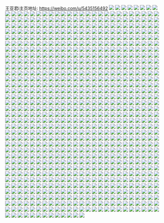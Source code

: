王亚君i主页地址: https://weibo.com/u/5435156492 
![](https://wx4.sinaimg.cn/mw2000/005VPmuoly1h9e02i9a7ij327g2xyqv7.jpg) 
![](https://wx4.sinaimg.cn/mw2000/005VPmuoly1h9e02g2uqaj316o1kwhdt.jpg) 
![](https://wx4.sinaimg.cn/mw2000/005VPmuoly1h9e02jlhcpj316i1kw4qp.jpg) 
![](https://wx4.sinaimg.cn/mw2000/005VPmuoly1h9cwptrud6j32c03407wl.jpg) 
![](https://wx4.sinaimg.cn/mw2000/005VPmuoly1h9cwq4p9mzj32c035ee85.jpg) 
![](https://wx4.sinaimg.cn/mw2000/005VPmuoly1h9cwq0f7mjj32c0340kjo.jpg) 
![](https://wx4.sinaimg.cn/mw2000/005VPmuoly1h9cwpyfde2j32c03407wl.jpg) 
![](https://wx4.sinaimg.cn/mw2000/005VPmuoly1h9cwqaomdrj32b535qu0y.jpg) 
![](https://wx4.sinaimg.cn/mw2000/005VPmuoly1h9cwq89aucj31qh2ej1kz.jpg) 
![](https://wx4.sinaimg.cn/mw2000/005VPmuoly1h9cwq61ouoj31ck29z4qq.jpg) 
![](https://wx4.sinaimg.cn/mw2000/005VPmuoly1h8bb18idhhj31og2gyx6p.jpg) 
![](https://wx4.sinaimg.cn/mw2000/005VPmuoly1h8bb2iuj4cj323r2zb4qs.jpg) 
![](https://wx4.sinaimg.cn/mw2000/005VPmuoly1h8bb275pyhj323o35qqv8.jpg) 
![](https://wx4.sinaimg.cn/mw2000/005VPmuoly1h8bb1rineej32c02c0qv7.jpg) 
![](https://wx4.sinaimg.cn/mw2000/005VPmuoly1h8bb19ir9kj33402c0x6q.jpg) 
![](https://wx4.sinaimg.cn/mw2000/005VPmuoly1h8bb1ixasaj32c0340qva.jpg) 
![](https://wx4.sinaimg.cn/mw2000/005VPmuoly1h8bb1xfcmdj31vs2vae84.jpg) 
![](https://wx4.sinaimg.cn/mw2000/005VPmuoly1h8bb2st10sj32bg35sb2c.jpg) 
![](https://wx4.sinaimg.cn/mw2000/005VPmuoly1h8bb17bnpyj32ad35skjo.jpg) 
![](https://wx4.sinaimg.cn/mw2000/005VPmuoly1h7n6kuydmdj32c030e7wi.jpg) 
![](https://wx4.sinaimg.cn/mw2000/005VPmuoly1h7n6m4iqfuj31y92s1b2a.jpg) 
![](https://wx4.sinaimg.cn/mw2000/005VPmuoly1h7n6kxxkabj32by31te82.jpg) 
![](https://wx4.sinaimg.cn/mw2000/005VPmuoly1h7n6krg2u5j32c0340x6r.jpg) 
![](https://wx4.sinaimg.cn/mw2000/005VPmuoly1h7n6l5h8igj322e22ex6p.jpg) 
![](https://wx4.sinaimg.cn/mw2000/005VPmuoly1h7n6lw9mckj31v92zkb2c.jpg) 
![](https://wx4.sinaimg.cn/mw2000/005VPmuoly1h7c1ducl0gj32do36cnpe.jpg) 
![](https://wx4.sinaimg.cn/mw2000/005VPmuoly1h7c1dymb8ej324836cafk.jpg) 
![](https://wx4.sinaimg.cn/mw2000/005VPmuoly1h7c1e0m572j30yi22nwkv.jpg) 
![](https://wx4.sinaimg.cn/mw2000/005VPmuoly1h7c1ef98p9j321y38n0xv.jpg) 
![](https://wx4.sinaimg.cn/mw2000/005VPmuoly1h7c1e9hsl1j323w38qaca.jpg) 
![](https://wx4.sinaimg.cn/mw2000/005VPmuoly1h7c1hfh15sj336c26v0xh.jpg) 
![](https://wx4.sinaimg.cn/mw2000/005VPmuoly1h7c1h2rb5bj32dr36aqv7.jpg) 
![](https://wx4.sinaimg.cn/mw2000/005VPmuoly1h7c1esnl0sj336c25v0z9.jpg) 
![](https://wx4.sinaimg.cn/mw2000/005VPmuoly1h7c1dndeklj336c1urqv5.jpg) 
![](https://wx4.sinaimg.cn/mw2000/005VPmuoly1h7c0wpv0d0j323c38qmyi.jpg) 
![](https://wx4.sinaimg.cn/mw2000/005VPmuoly1h7c0xzbaqsj32do36c4qq.jpg) 
![](https://wx4.sinaimg.cn/mw2000/005VPmuoly1h7c0xpbu5xj324838emyk.jpg) 
![](https://wx4.sinaimg.cn/mw2000/005VPmuoly1h7c0ycv7guj323636c1kz.jpg) 
![](https://wx4.sinaimg.cn/mw2000/005VPmuoly1h7c0yfnuwyj321b36cqv5.jpg) 
![](https://wx4.sinaimg.cn/mw2000/005VPmuoly1h7c0zmimjhj336c248u0y.jpg) 
![](https://wx4.sinaimg.cn/mw2000/005VPmuoly1h7c0yjbuwoj324838mqir.jpg) 
![](https://wx4.sinaimg.cn/mw2000/005VPmuoly1h7c0yn9bbkj323q36cnpf.jpg) 
![](https://wx4.sinaimg.cn/mw2000/005VPmuoly1h7c0yuqnnhj336c248aq5.jpg) 
![](https://wx4.sinaimg.cn/mw2000/005VPmuoly1h7c0yrbwv8j321w36caov.jpg) 
![](https://wx4.sinaimg.cn/mw2000/005VPmuoly1h7c0zu7wcsj322836cx6q.jpg) 
![](https://wx4.sinaimg.cn/mw2000/005VPmuoly1h7c109vli3j324737ku0z.jpg) 
![](https://wx4.sinaimg.cn/mw2000/005VPmuoly1h7c0wu94kgj315o1fn0vv.jpg) 
![](https://wx4.sinaimg.cn/mw2000/005VPmuoly1h7c0x5f7zlj323536c4qr.jpg) 
![](https://wx4.sinaimg.cn/mw2000/005VPmuoly1h7c0xgpvuqj324836cwtj.jpg) 
![](https://wx4.sinaimg.cn/mw2000/005VPmuoly1h7c0z01jpcj30zk1bemzn.jpg) 
![](https://wx4.sinaimg.cn/mw2000/005VPmuoly1h7c0zf9t8vj31zz38qaf5.jpg) 
![](https://wx4.sinaimg.cn/mw2000/005VPmuoly1h7c0zofphqj315o1k1n9j.jpg) 
![](https://wx4.sinaimg.cn/mw2000/005VPmuoly1h6wj5k5zr3j324836cqq9.jpg) 
![](https://wx4.sinaimg.cn/mw2000/005VPmuoly1h6wj50k7v2j322c31w7js.jpg) 
![](https://wx4.sinaimg.cn/mw2000/005VPmuoly1h6wj3kp1maj31sb2g97bb.jpg) 
![](https://wx4.sinaimg.cn/mw2000/005VPmuoly1h6wj3voi51j324836cn24.jpg) 
![](https://wx4.sinaimg.cn/mw2000/005VPmuoly1h6wj42heswj322o36ckjn.jpg) 
![](https://wx4.sinaimg.cn/mw2000/005VPmuoly1h6wj3qa1yaj324836c7wi.jpg) 
![](https://wx4.sinaimg.cn/mw2000/005VPmuoly1h6wj4l8j6oj336c36c4qx.jpg) 
![](https://wx4.sinaimg.cn/mw2000/005VPmuoly1h6wj55jfyrj312536c1f2.jpg) 
![](https://wx4.sinaimg.cn/mw2000/005VPmuoly1h6wj4tl8kij32dr36c4kq.jpg) 
![](https://wx4.sinaimg.cn/mw2000/005VPmuoly1h6wj46z7inj318p36c4a1.jpg) 
![](https://wx4.sinaimg.cn/mw2000/005VPmuogy1h6uphr0xpuj320z37bqv5.jpg) 
![](https://wx4.sinaimg.cn/mw2000/005VPmuogy1h6upi2h2ohj32192kfb29.jpg) 
![](https://wx4.sinaimg.cn/mw2000/005VPmuogy1h6upi0dqbhj320e36cb2a.jpg) 
![](https://wx4.sinaimg.cn/mw2000/005VPmuogy1h6upib8yvxj336c263npe.jpg) 
![](https://wx4.sinaimg.cn/mw2000/005VPmuogy1h6upir7deij322t36cqv6.jpg) 
![](https://wx4.sinaimg.cn/mw2000/005VPmuogy1h6upj26c3aj324836cn4t.jpg) 
![](https://wx4.sinaimg.cn/mw2000/005VPmuogy1h6upho0megj324836cgr8.jpg) 
![](https://wx4.sinaimg.cn/mw2000/005VPmuogy1h6upjmlmb5j324836c1ky.jpg) 
![](https://wx4.sinaimg.cn/mw2000/005VPmuogy1h6upjbybsuj324836cb2a.jpg) 
![](https://wx4.sinaimg.cn/mw2000/005VPmuogy1h6upiibgncj31pm2ir46t.jpg) 
![](https://wx4.sinaimg.cn/mw2000/005VPmuogy1h6upjqoj3xj324837yqez.jpg) 
![](https://wx4.sinaimg.cn/mw2000/005VPmuogy1h6to0xd0lbj32bz2t84qt.jpg) 
![](https://wx4.sinaimg.cn/mw2000/005VPmuogy1h6to2fhgdgj31r42m3hdw.jpg) 
![](https://wx4.sinaimg.cn/mw2000/005VPmuogy1h6to1ndkyxj31kt2k8npf.jpg) 
![](https://wx4.sinaimg.cn/mw2000/005VPmuogy1h6to3v3jhwj32bi36cqv8.jpg) 
![](https://wx4.sinaimg.cn/mw2000/005VPmuogy1h6to39ho3oj31l636ce85.jpg) 
![](https://wx4.sinaimg.cn/mw2000/005VPmuogy1h6to3ijlv3j32c0340e85.jpg) 
![](https://wx4.sinaimg.cn/mw2000/005VPmuogy1h6sj9qwwtuj31v732v1ky.jpg) 
![](https://wx4.sinaimg.cn/mw2000/005VPmuogy1h6sjehkphaj32c02yo7wl.jpg) 
![](https://wx4.sinaimg.cn/mw2000/005VPmuogy1h6sj9wr02kj322s38qx6r.jpg) 
![](https://wx4.sinaimg.cn/mw2000/005VPmuogy1h6sjfeos8dj324836chdw.jpg) 
![](https://wx4.sinaimg.cn/mw2000/005VPmuogy1h6sjetnlwcj34802tcu10.jpg) 
![](https://wx4.sinaimg.cn/mw2000/005VPmuogy1h6sjemqtl6j324836cdu8.jpg) 
![](https://wx4.sinaimg.cn/mw2000/005VPmuogy1h6sjac0ltvj324836chdt.jpg) 
![](https://wx4.sinaimg.cn/mw2000/005VPmuogy1h6sk2unbc8j324836cqv7.jpg) 
![](https://wx4.sinaimg.cn/mw2000/005VPmuogy1h6sj9mfxlrj31eq243e82.jpg) 
![](https://wx4.sinaimg.cn/mw2000/005VPmuogy1h6sk05insrj324836chdw.jpg) 
![](https://wx4.sinaimg.cn/mw2000/005VPmuogy1h6sjfp2wjtj31tb2pzqv7.jpg) 
![](https://wx4.sinaimg.cn/mw2000/005VPmuogy1h6sjfxtufqj31ye36cb2b.jpg) 
![](https://wx4.sinaimg.cn/mw2000/005VPmuogy1h6sjg4ynr7j32c02c0x6r.jpg) 
![](https://wx4.sinaimg.cn/mw2000/005VPmuogy1h6sje9q9d7j30yc36cu0x.jpg) 
![](https://wx4.sinaimg.cn/mw2000/005VPmuogy1h6rc553bmlj31pm32pu0y.jpg) 
![](https://wx4.sinaimg.cn/mw2000/005VPmuogy1h6rc571j02j31n22c0npd.jpg) 
![](https://wx4.sinaimg.cn/mw2000/005VPmuogy1h6rc5ugmm0j324833tgz9.jpg) 
![](https://wx4.sinaimg.cn/mw2000/005VPmuogy1h6rc66mku7j320g352qv5.jpg) 
![](https://wx4.sinaimg.cn/mw2000/005VPmuogy1h6rc6n8rklj31lj36cb2a.jpg) 
![](https://wx4.sinaimg.cn/mw2000/005VPmuogy1h6rc4wraqbj32c03401l0.jpg) 
![](https://wx4.sinaimg.cn/mw2000/005VPmuogy1h6rc7qy5qqj32dr36cb2d.jpg) 
![](https://wx4.sinaimg.cn/mw2000/005VPmuogy1h6rc828a3wj33402c04qs.jpg) 
![](https://wx4.sinaimg.cn/mw2000/005VPmuogy1h6rc89c3poj32c02c0nhs.jpg) 
![](https://wx4.sinaimg.cn/mw2000/005VPmuogy1h6rc98dq5yj324836c7wk.jpg) 
![](https://wx4.sinaimg.cn/mw2000/005VPmuogy1h6rc9s9n63j336c2487am.jpg) 
![](https://wx4.sinaimg.cn/mw2000/005VPmuogy1h6rcaha8lbj32c03eeh5q.jpg) 
![](https://wx4.sinaimg.cn/mw2000/005VPmuogy1h6rcatqiv2j320s31t4qq.jpg) 
![](https://wx4.sinaimg.cn/mw2000/005VPmuogy1h6rcbhxxmqj32c035qnhu.jpg) 
![](https://wx4.sinaimg.cn/mw2000/005VPmuogy1h6rcboi6p5j323c2irnpe.jpg) 
![](https://wx4.sinaimg.cn/mw2000/005VPmuoly1h6kznl2cdcj32c0340b2c.jpg) 
![](https://wx4.sinaimg.cn/mw2000/005VPmuoly1h6kzne3rp6j32c0340qv6.jpg) 
![](https://wx4.sinaimg.cn/mw2000/005VPmuoly1h6kzncp42lj32c035ue84.jpg) 
![](https://wx4.sinaimg.cn/mw2000/005VPmuoly1h6kzng01nxj32c0340npf.jpg) 
![](https://wx4.sinaimg.cn/mw2000/005VPmuoly1h6kznsg84lj32c034mhdv.jpg) 
![](https://wx4.sinaimg.cn/mw2000/005VPmuoly1h6kznq20w5j32do36c1l0.jpg) 
![](https://wx4.sinaimg.cn/mw2000/005VPmuoly1h6bssr41kpj31iu2bmjt9.jpg) 
![](https://wx4.sinaimg.cn/mw2000/005VPmuoly1h6bst5sedmj32c03401kx.jpg) 
![](https://wx4.sinaimg.cn/mw2000/005VPmuoly1h6bst2dkobj32wc2c0e4g.jpg) 
![](https://wx4.sinaimg.cn/mw2000/005VPmuoly1h6bssvpys2j32c033yhdt.jpg) 
![](https://wx4.sinaimg.cn/mw2000/005VPmuoly1h6bssthqelj31kd2u0768.jpg) 
![](https://wx4.sinaimg.cn/mw2000/005VPmuoly1h6bssz0l0zj32a3340wmj.jpg) 
![](https://wx4.sinaimg.cn/mw2000/005VPmuoly1h67eszlo6nj32c03407wm.jpg) 
![](https://wx4.sinaimg.cn/mw2000/005VPmuoly1h67eqzi60oj32c035qnph.jpg) 
![](https://wx4.sinaimg.cn/mw2000/005VPmuoly1h67esrrysaj32c02c0qv5.jpg) 
![](https://wx4.sinaimg.cn/mw2000/005VPmuoly1h67esoqqvzj32c02d2npd.jpg) 
![](https://wx4.sinaimg.cn/mw2000/005VPmuoly1h67est6fwtj30zk12b7gn.jpg) 
![](https://wx4.sinaimg.cn/mw2000/005VPmuoly1h67esr0wcgj32c0340kjn.jpg) 
![](https://wx4.sinaimg.cn/mw2000/005VPmuoly1h67essp07jj32c02c0u0x.jpg) 
![](https://wx4.sinaimg.cn/mw2000/005VPmuoly1h67esuapujj32592v1kjm.jpg) 
![](https://wx4.sinaimg.cn/mw2000/005VPmuoly1h67eswi6huj32c02h7duf.jpg) 
![](https://wx4.sinaimg.cn/mw2000/005VPmuoly1h67esxes9wj31zo2lau0x.jpg) 
![](https://wx4.sinaimg.cn/mw2000/005VPmuoly1h67euinuh3j323m23m4qq.jpg) 
![](https://wx4.sinaimg.cn/mw2000/005VPmuoly1h63vob8atmj30y71p8e81.jpg) 
![](https://wx4.sinaimg.cn/mw2000/005VPmuoly1h63vnc6ljij32dr36adz2.jpg) 
![](https://wx4.sinaimg.cn/mw2000/005VPmuoly1h63vo8oy2qj30yb1p8dsb.jpg) 
![](https://wx4.sinaimg.cn/mw2000/005VPmuoly1h63vmvjv11j33392c0hdu.jpg) 
![](https://wx4.sinaimg.cn/mw2000/005VPmuoly1h63vmtt04pj32c0340b2b.jpg) 
![](https://wx4.sinaimg.cn/mw2000/005VPmuoly1h63vmxy7qyj332y2c0x0n.jpg) 
![](https://wx4.sinaimg.cn/mw2000/005VPmuoly1h63vmz1f5qj322o36cq9w.jpg) 
![](https://wx4.sinaimg.cn/mw2000/005VPmuoly1h63vnw3p4cj324827t4qq.jpg) 
![](https://wx4.sinaimg.cn/mw2000/005VPmuoly1h63vo0nie9j323o38q45a.jpg) 
![](https://wx4.sinaimg.cn/mw2000/005VPmuoly1h63vo3utdwj3269248x0m.jpg) 
![](https://wx4.sinaimg.cn/mw2000/005VPmuoly1h63vo64c9oj32c02dd4qs.jpg) 
![](https://wx4.sinaimg.cn/mw2000/005VPmuoly1h5pnuqzu0bj32c035enpe.jpg) 
![](https://wx4.sinaimg.cn/mw2000/005VPmuoly1h5pnuw3oqdj32c03661l0.jpg) 
![](https://wx4.sinaimg.cn/mw2000/005VPmuoly1h5pnv3e29oj32c03401l0.jpg) 
![](https://wx4.sinaimg.cn/mw2000/005VPmuoly1h5pnv5zzx7j32c034mhdu.jpg) 
![](https://wx4.sinaimg.cn/mw2000/005VPmuoly1h5fmzh2adoj321u2yhx6q.jpg) 
![](https://wx4.sinaimg.cn/mw2000/005VPmuoly1h5fmzm8wktj317w1mm1kx.jpg) 
![](https://wx4.sinaimg.cn/mw2000/005VPmuoly1h5fmxbepwcj32a9303npe.jpg) 
![](https://wx4.sinaimg.cn/mw2000/005VPmuoly1h5fmy671jbj32b72zynpf.jpg) 
![](https://wx4.sinaimg.cn/mw2000/005VPmuoly1h5fmz428x8j32c03401l0.jpg) 
![](https://wx4.sinaimg.cn/mw2000/005VPmuoly1h5fmw11r45j32ao328e82.jpg) 
![](https://wx4.sinaimg.cn/mw2000/005VPmuoly1h5fn027t7kj315o1zp4qp.jpg) 
![](https://wx4.sinaimg.cn/mw2000/005VPmuoly1h5fn3tvbjej32c0340u0x.jpg) 
![](https://wx4.sinaimg.cn/mw2000/005VPmuoly1h5fn0c2q0ij32c02c0npd.jpg) 
![](https://wx4.sinaimg.cn/mw2000/005VPmuoly1h5fmzsg79rj32c02c0kjm.jpg) 
![](https://wx4.sinaimg.cn/mw2000/005VPmuoly1h5fn092xnmj32c02c0u0y.jpg) 
![](https://wx4.sinaimg.cn/mw2000/005VPmuoly1h5fn43iv2lj32c0340qv6.jpg) 
![](https://wx4.sinaimg.cn/mw2000/005VPmuoly1h5fn4g72y1j32c02c07wj.jpg) 
![](https://wx4.sinaimg.cn/mw2000/005VPmuoly1h5fn60pmxuj32c0340x6r.jpg) 
![](https://wx4.sinaimg.cn/mw2000/005VPmuoly1h5fn3ivok6j32c0340x6q.jpg) 
![](https://wx4.sinaimg.cn/mw2000/005VPmuoly1h5fn6ey8k7j32c0340u0y.jpg) 
![](https://wx4.sinaimg.cn/mw2000/005VPmuoly1h4pbei1yk6j329l37mnpf.jpg) 
![](https://wx4.sinaimg.cn/mw2000/005VPmuoly1h4pbej7788j31b61ti7wh.jpg) 
![](https://wx4.sinaimg.cn/mw2000/005VPmuoly1h4pbeo8clhj32a0340u10.jpg) 
![](https://wx4.sinaimg.cn/mw2000/005VPmuoly1h4pbewntcij32bz364npg.jpg) 
![](https://wx4.sinaimg.cn/mw2000/005VPmuoly1h4pbefatghj32c02fe7wi.jpg) 
![](https://wx4.sinaimg.cn/mw2000/005VPmuoly1h4pbermqedj324v2t11kz.jpg) 
![](https://wx4.sinaimg.cn/mw2000/005VPmuoly1h4pbet12zcj31zj220hdt.jpg) 
![](https://wx4.sinaimg.cn/mw2000/005VPmuoly1h4pbf09ilbj32c03624qs.jpg) 
![](https://wx4.sinaimg.cn/mw2000/005VPmuoly1h4pbf2ajqfj32c02c0hdt.jpg) 
![](https://wx4.sinaimg.cn/mw2000/005VPmuoly1h3zaag1hsvj31z836chdt.jpg) 
![](https://wx4.sinaimg.cn/mw2000/005VPmuoly1h3za9q39pgj33ls5eou11.jpg) 
![](https://wx4.sinaimg.cn/mw2000/005VPmuoly1h3zaa5jnh7j322o340kjl.jpg) 
![](https://wx4.sinaimg.cn/mw2000/005VPmuoly1h3za9yd9oej30zk1hcn1r.jpg) 
![](https://wx4.sinaimg.cn/mw2000/005VPmuoly1h3zaa4b5m6j322o3407wi.jpg) 
![](https://wx4.sinaimg.cn/mw2000/005VPmuoly1h3za9xvflyj316i1rpqgh.jpg) 
![](https://wx4.sinaimg.cn/mw2000/005VPmuoly1h3zaa8sscuj322o340e82.jpg) 
![](https://wx4.sinaimg.cn/mw2000/005VPmuoly1h3zaa6o2goj334027iqv5.jpg) 
![](https://wx4.sinaimg.cn/mw2000/005VPmuoly1h3zaaae56sj322o3404qq.jpg) 
![](https://wx4.sinaimg.cn/mw2000/005VPmuoly1h3za9t6czwj33ls5eonph.jpg) 
![](https://wx4.sinaimg.cn/mw2000/005VPmuoly1h3zaaevx3uj32103401ky.jpg) 
![](https://wx4.sinaimg.cn/mw2000/005VPmuoly1h3zaadf453j31yj340hdt.jpg) 
![](https://wx4.sinaimg.cn/mw2000/005VPmuoly1h3zaa1nceuj322o340x6q.jpg) 
![](https://wx4.sinaimg.cn/mw2000/005VPmuoly1h3za9z5nfgj315o1jknbu.jpg) 
![](https://wx4.sinaimg.cn/mw2000/005VPmuoly1h3za9zq25uj315o1jkatc.jpg) 
![](https://wx4.sinaimg.cn/mw2000/005VPmuoly1h3zaa2ued5j322o340kjl.jpg) 
![](https://wx4.sinaimg.cn/mw2000/005VPmuoly1h3zaabvtmsj334022o1ky.jpg) 
![](https://wx4.sinaimg.cn/mw2000/005VPmuoly1h3xlda6kxfj322n33z4qq.jpg) 
![](https://wx4.sinaimg.cn/mw2000/005VPmuoly1h3xldd3rwgj322o340x6p.jpg) 
![](https://wx4.sinaimg.cn/mw2000/005VPmuoly1h3xldfinmvj322o340u0x.jpg) 
![](https://wx4.sinaimg.cn/mw2000/005VPmuoly1h3xld7zg4dj322n36a7wi.jpg) 
![](https://wx4.sinaimg.cn/mw2000/005VPmuoly1h3xlak9xz9j320o36cu0x.jpg) 
![](https://wx4.sinaimg.cn/mw2000/005VPmuoly1h3xlaninqoj31yq36au0x.jpg) 
![](https://wx4.sinaimg.cn/mw2000/005VPmuoly1h3xlasvb2hj31zy36anpd.jpg) 
![](https://wx4.sinaimg.cn/mw2000/005VPmuoly1h3xlavlphtj321736a4qq.jpg) 
![](https://wx4.sinaimg.cn/mw2000/005VPmuoly1h3xlc1t7w4j33ls5eoe86.jpg) 
![](https://wx4.sinaimg.cn/mw2000/005VPmuoly1h3xlaq9sdwj322b36au0x.jpg) 
![](https://wx4.sinaimg.cn/mw2000/005VPmuoly1h3xlcbkn3xj34ea2xje86.jpg) 
![](https://wx4.sinaimg.cn/mw2000/005VPmuoly1h3xlb6fphij320s36cqv5.jpg) 
![](https://wx4.sinaimg.cn/mw2000/005VPmuoly1h3xlbc9in9j33ls5eoqv9.jpg) 
![](https://wx4.sinaimg.cn/mw2000/005VPmuoly1h3xlagebr1j33ls5eoqvd.jpg) 
![](https://wx4.sinaimg.cn/mw2000/005VPmuoly1h3xl9j2fkpj33c950e7wn.jpg) 
![](https://wx4.sinaimg.cn/mw2000/005VPmuoly1h3xlb3pg7sj30u04s41kz.jpg) 
![](https://wx4.sinaimg.cn/mw2000/005VPmuoly1h3xlaxpks8j321s36cqv5.jpg) 
![](https://wx4.sinaimg.cn/mw2000/005VPmuoly1h3xl8vgz42j320c36cnpd.jpg) 
![](https://wx4.sinaimg.cn/mw2000/005VPmuoly1h3xlazc8voj321036cnpd.jpg) 
![](https://wx4.sinaimg.cn/mw2000/005VPmuoly1h3xlbe80lbj322o340x6p.jpg) 
![](https://wx4.sinaimg.cn/mw2000/005VPmuoly1h3xlcwz0izj33ls5eo1l6.jpg) 
![](https://wx4.sinaimg.cn/mw2000/005VPmuoly1h3tmjw5kbuj328p2zm4qq.jpg) 
![](https://wx4.sinaimg.cn/mw2000/005VPmuoly1h3tmk0w3xfj31wy23ue81.jpg) 
![](https://wx4.sinaimg.cn/mw2000/005VPmuoly1h3tmjrzrxyj32c0340qv5.jpg) 
![](https://wx4.sinaimg.cn/mw2000/005VPmuoly1h3tmjxeb66j32c0340e82.jpg) 
![](https://wx4.sinaimg.cn/mw2000/005VPmuoly1h3tmjzmnxgj32c02c01kz.jpg) 
![](https://wx4.sinaimg.cn/mw2000/005VPmuoly1h3tmk27fybj32c02dfu0x.jpg) 
![](https://wx4.sinaimg.cn/mw2000/005VPmuoly1h3tmk31164j317x1bcx2p.jpg) 
![](https://wx4.sinaimg.cn/mw2000/005VPmuoly1h3tmjqa86oj318d2174gv.jpg) 
![](https://wx4.sinaimg.cn/mw2000/005VPmuoly1h3cs8xeyskj31ky29o4qp.jpg) 
![](https://wx4.sinaimg.cn/mw2000/005VPmuoly1h3cs8z6ow4j3296319qv5.jpg) 
![](https://wx4.sinaimg.cn/mw2000/005VPmuoly1h3cs92pockj31pa2aq7wh.jpg) 
![](https://wx4.sinaimg.cn/mw2000/005VPmuoly1h3cs94ee8aj333z2afe82.jpg) 
![](https://wx4.sinaimg.cn/mw2000/005VPmuoly1h3cs8w0uj4j32an2anu0x.jpg) 
![](https://wx4.sinaimg.cn/mw2000/005VPmuoly1h3cs91iaqbj31sc2eq7wi.jpg) 
![](https://wx4.sinaimg.cn/mw2000/005VPmuoly1h3cs95zo88j32c02c0qv6.jpg) 
![](https://wx4.sinaimg.cn/mw2000/005VPmuoly1h3csadjmzxj33402c0b2b.jpg) 
![](https://wx4.sinaimg.cn/mw2000/005VPmuoly1h3csagmnwaj32c02c0b2a.jpg) 
![](https://wx4.sinaimg.cn/mw2000/005VPmuoly1h3csakax6wj32c0340x6r.jpg) 
![](https://wx4.sinaimg.cn/mw2000/005VPmuoly1h3csamsn7zj32c0340e84.jpg) 
![](https://wx4.sinaimg.cn/mw2000/005VPmuoly1h2xl0d3scwj326u2ccu0x.jpg) 
![](https://wx4.sinaimg.cn/mw2000/005VPmuoly1h2xl0ex2hpj329p2eeu0x.jpg) 
![](https://wx4.sinaimg.cn/mw2000/005VPmuoly1h2xl0qbtllj32632ryb2a.jpg) 
![](https://wx4.sinaimg.cn/mw2000/005VPmuoly1h2xl0i89sfj32aq2aqhdw.jpg) 
![](https://wx4.sinaimg.cn/mw2000/005VPmuoly1h2xl0aybdfj32982987wk.jpg) 
![](https://wx4.sinaimg.cn/mw2000/005VPmuoly1h2xl0n8lhej322o340hdu.jpg) 
![](https://wx4.sinaimg.cn/mw2000/005VPmuoly1h2xl0l6t8hj31ui1uikin.jpg) 
![](https://wx4.sinaimg.cn/mw2000/005VPmuoly1h2xl0jp38cj31wc2ujkjl.jpg) 
![](https://wx4.sinaimg.cn/mw2000/005VPmuoly1h2xl0oe3q9j315o1qi1kx.jpg) 
![](https://wx4.sinaimg.cn/mw2000/005VPmuoly1h2i0x2b7zjj32042mke81.jpg) 
![](https://wx4.sinaimg.cn/mw2000/005VPmuoly1h2i0x36ewvj327e3404qq.jpg) 
![](https://wx4.sinaimg.cn/mw2000/005VPmuoly1h2i0x50zvdj32qw23q1l0.jpg) 
![](https://wx4.sinaimg.cn/mw2000/005VPmuoly1h2i0x6gntfj30ui0j3jyf.jpg) 
![](https://wx4.sinaimg.cn/mw2000/005VPmuoly1h1wowfwgs8j32aw340x6q.jpg) 
![](https://wx4.sinaimg.cn/mw2000/005VPmuoly1h1wow85h0rj325l2717wi.jpg) 
![](https://wx4.sinaimg.cn/mw2000/005VPmuoly1h1wowav6nqj32c03407wj.jpg) 
![](https://wx4.sinaimg.cn/mw2000/005VPmuoly1h1wowd5aw9j32b333ukjm.jpg) 
![](https://wx4.sinaimg.cn/mw2000/005VPmuoly1h1v1xr9746j32c02c0qv6.jpg) 
![](https://wx4.sinaimg.cn/mw2000/005VPmuoly1h1v1xxk9suj329k318npf.jpg) 
![](https://wx4.sinaimg.cn/mw2000/005VPmuoly1h1v1y2tussj32ak32xqv7.jpg) 
![](https://wx4.sinaimg.cn/mw2000/005VPmuoly1h1v1yb7t8cj329231jqv7.jpg) 
![](https://wx4.sinaimg.cn/mw2000/005VPmuoly1h1v1yecw1dj329q3244qs.jpg) 
![](https://wx4.sinaimg.cn/mw2000/005VPmuoly1h1v1y6afm8j32a6340kjm.jpg) 
![](https://wx4.sinaimg.cn/mw2000/005VPmuoly1h1v1xp63o1j329i31h4qs.jpg) 
![](https://wx4.sinaimg.cn/mw2000/005VPmuoly1h1v1y87ciyj32c0340e82.jpg) 
![](https://wx4.sinaimg.cn/mw2000/005VPmuoly1h1v1ygzwotj324l34k7wj.jpg) 
![](https://wx4.sinaimg.cn/mw2000/005VPmuoly1h1v1yjcr3pj32bg2bgnpe.jpg) 
![](https://wx4.sinaimg.cn/mw2000/005VPmuoly1h1v1ykmc58j31r02fpkjl.jpg) 
![](https://wx4.sinaimg.cn/mw2000/005VPmuoly1h1v1ylyaklj31oq2fkkjl.jpg) 
![](https://wx4.sinaimg.cn/mw2000/005VPmuoly1h1t9mmqcz7j315o1qi4qp.jpg) 
![](https://wx4.sinaimg.cn/mw2000/005VPmuoly1h1t9mpmvfbj328q3404qr.jpg) 
![](https://wx4.sinaimg.cn/mw2000/005VPmuoly1h1t9mtmprdj329m340kjn.jpg) 
![](https://wx4.sinaimg.cn/mw2000/005VPmuoly1h1t9mv8usrj320n30yu0y.jpg) 
![](https://wx4.sinaimg.cn/mw2000/005VPmuoly1h1t9mxi99cj31jn2faqv5.jpg) 
![](https://wx4.sinaimg.cn/mw2000/005VPmuoly1h1t9mzpclrj31ui2jmkjm.jpg) 
![](https://wx4.sinaimg.cn/mw2000/005VPmuoly1h1t9n2xctdj32a2340npf.jpg) 
![](https://wx4.sinaimg.cn/mw2000/005VPmuoly1h1t9ml5kczj33402c0kjp.jpg) 
![](https://wx4.sinaimg.cn/mw2000/005VPmuoly1h1t9n4uzfbj32c03404qs.jpg) 
![](https://wx4.sinaimg.cn/mw2000/005VPmuoly1h1kig0r8fpj31zr2854qq.jpg) 
![](https://wx4.sinaimg.cn/mw2000/005VPmuoly1h1kig817cjj33402c0e84.jpg) 
![](https://wx4.sinaimg.cn/mw2000/005VPmuoly1h1kig9gdkbj32682bunpe.jpg) 
![](https://wx4.sinaimg.cn/mw2000/005VPmuoly1h1kig4ddxvj32bg35su0z.jpg) 
![](https://wx4.sinaimg.cn/mw2000/005VPmuoly1h1kifzene9j32c03401l0.jpg) 
![](https://wx4.sinaimg.cn/mw2000/005VPmuoly1h1kifx4d0sj31xj30q1kz.jpg) 
![](https://wx4.sinaimg.cn/mw2000/005VPmuoly1h1kig65n2gj31xw2w6x6q.jpg) 
![](https://wx4.sinaimg.cn/mw2000/005VPmuoly1h1kigb9igqj32c03407wk.jpg) 
![](https://wx4.sinaimg.cn/mw2000/005VPmuoly1h1kifvc696j31xg22lb2a.jpg) 
![](https://wx4.sinaimg.cn/mw2000/005VPmuoly1h1d3ybll5vj322o340u0x.jpg) 
![](https://wx4.sinaimg.cn/mw2000/005VPmuoly1h1d3yhuh3pj322o340hdt.jpg) 
![](https://wx4.sinaimg.cn/mw2000/005VPmuoly1h1d3ycri8fj31tn2b24qq.jpg) 
![](https://wx4.sinaimg.cn/mw2000/005VPmuoly1h1d3yeuofaj31sm2vy4qp.jpg) 
![](https://wx4.sinaimg.cn/mw2000/005VPmuoly1h1d3ylvcmsj321y340e82.jpg) 
![](https://wx4.sinaimg.cn/mw2000/005VPmuoly1h1d3yjzko9j334022o4qq.jpg) 
![](https://wx4.sinaimg.cn/mw2000/005VPmuoly1h1d3ygniz1j334022o1kz.jpg) 
![](https://wx4.sinaimg.cn/mw2000/005VPmuoly1h1d40soxsej31rq2kie82.jpg) 
![](https://wx4.sinaimg.cn/mw2000/005VPmuoly1h1d40qjpa6j31tj2makjl.jpg) 
![](https://wx4.sinaimg.cn/mw2000/005VPmuoly1h1d40w2inmj32az3e6b2a.jpg) 
![](https://wx4.sinaimg.cn/mw2000/005VPmuoly1h1d40udvsbj30xc2rrx6p.jpg) 
![](https://wx4.sinaimg.cn/mw2000/005VPmuoly1h1d3tzrv4hj30u01904qp.jpg) 
![](https://wx4.sinaimg.cn/mw2000/005VPmuoly1h1d3u3m8i8j30u0190nm2.jpg) 
![](https://wx4.sinaimg.cn/mw2000/005VPmuoly1h1d3tw2kc2j30u0190tt3.jpg) 
![](https://wx4.sinaimg.cn/mw2000/005VPmuoly1h1d3ubl5ezj30u01907wh.jpg) 
![](https://wx4.sinaimg.cn/mw2000/005VPmuoly1h1d3ud43qwj30u0190gys.jpg) 
![](https://wx4.sinaimg.cn/mw2000/005VPmuoly1h1d3ufgq5gj30u01904na.jpg) 
![](https://wx4.sinaimg.cn/mw2000/005VPmuoly1h1d3uicbf6j31900u01kx.jpg) 
![](https://wx4.sinaimg.cn/mw2000/005VPmuoly1h1d3ul6sekj30u01901kx.jpg) 
![](https://wx4.sinaimg.cn/mw2000/005VPmuoly1h1d3un6v44j30u01901kx.jpg) 
![](https://wx4.sinaimg.cn/mw2000/005VPmuoly1h1d3njmdjgj31sc2dse81.jpg) 
![](https://wx4.sinaimg.cn/mw2000/005VPmuoly1h1d3nhaw04j31sc2dse81.jpg) 
![](https://wx4.sinaimg.cn/mw2000/005VPmuoly1h1d3nlvk5sj31sc2dshdt.jpg) 
![](https://wx4.sinaimg.cn/mw2000/005VPmuoly1h1d3nmw3d7j31ql2gmb29.jpg) 
![](https://wx4.sinaimg.cn/mw2000/005VPmuoly1h13os2p828j329s340hdu.jpg) 
![](https://wx4.sinaimg.cn/mw2000/005VPmuoly1h13os0nqq2j31sc2fee83.jpg) 
![](https://wx4.sinaimg.cn/mw2000/005VPmuoly1h13os3ama6j30q516jter.jpg) 
![](https://wx4.sinaimg.cn/mw2000/005VPmuoly1h13os5r6qwj322o2ftqv6.jpg) 
![](https://wx4.sinaimg.cn/mw2000/005VPmuoly1h11ioo2vbkj322o340qv6.jpg) 
![](https://wx4.sinaimg.cn/mw2000/005VPmuoly1h11iorw5svj322o340npe.jpg) 
![](https://wx4.sinaimg.cn/mw2000/005VPmuoly1h11iovs2lwj31ye340kjm.jpg) 
![](https://wx4.sinaimg.cn/mw2000/005VPmuoly1h11ioxqxz7j322o340qv6.jpg) 
![](https://wx4.sinaimg.cn/mw2000/005VPmuoly1h11ioi5o1gj322o3407wj.jpg) 
![](https://wx4.sinaimg.cn/mw2000/005VPmuoly1h11iozmoalj322o340e82.jpg) 
![](https://wx4.sinaimg.cn/mw2000/005VPmuoly1h11ip1rwmqj322o340b2a.jpg) 
![](https://wx4.sinaimg.cn/mw2000/005VPmuoly1h11ip3u0vlj322o329b2a.jpg) 
![](https://wx4.sinaimg.cn/mw2000/005VPmuoly1h11ip5wlz3j322o340u0x.jpg) 
![](https://wx4.sinaimg.cn/mw2000/005VPmuoly1h11ip7i6olj322o340qv5.jpg) 
![](https://wx4.sinaimg.cn/mw2000/005VPmuoly1h11ip8t0zsj32c033yx6p.jpg) 
![](https://wx4.sinaimg.cn/mw2000/005VPmuoly1h11ipaxodcj322o340e82.jpg) 
![](https://wx4.sinaimg.cn/mw2000/005VPmuoly1h0xmattz76j32c03d2e82.jpg) 
![](https://wx4.sinaimg.cn/mw2000/005VPmuoly1h0xmarmurlj329s39anpd.jpg) 
![](https://wx4.sinaimg.cn/mw2000/005VPmuoly1h0t1aticfnj32af2no1l0.jpg) 
![](https://wx4.sinaimg.cn/mw2000/005VPmuoly1h0sbw3jql8j32fn2axx6r.jpg) 
![](https://wx4.sinaimg.cn/mw2000/005VPmuoly1h0sbwajyu1j31sc2btkjm.jpg) 
![](https://wx4.sinaimg.cn/mw2000/005VPmuoly1h0sbwf0f20j32a62a6x6q.jpg) 
![](https://wx4.sinaimg.cn/mw2000/005VPmuoly1h0sbwju9k8j32c03284qs.jpg) 
![](https://wx4.sinaimg.cn/mw2000/005VPmuoly1h0sbwpyhzqj32c032bhdw.jpg) 
![](https://wx4.sinaimg.cn/mw2000/005VPmuoly1h0sbwtlhquj32b83287wk.jpg) 
![](https://wx4.sinaimg.cn/mw2000/005VPmuoly1h0k4xy4gyuj322o340b2a.jpg) 
![](https://wx4.sinaimg.cn/mw2000/005VPmuoly1h0k4y4ivs3j334024akjm.jpg) 
![](https://wx4.sinaimg.cn/mw2000/005VPmuoly1h0k4y0ldiuj322o340b2b.jpg) 
![](https://wx4.sinaimg.cn/mw2000/005VPmuoly1h0k4y28sqrj32c0340e82.jpg) 
![](https://wx4.sinaimg.cn/mw2000/005VPmuoly1h0k4y5dv2pj31k0230e7a.jpg) 
![](https://wx4.sinaimg.cn/mw2000/005VPmuoly1h0k4yhoh7fj334022oqv6.jpg) 
![](https://wx4.sinaimg.cn/mw2000/005VPmuoly1h0k4y78uk6j31dr22ohdu.jpg) 
![](https://wx4.sinaimg.cn/mw2000/005VPmuoly1h0k4y8cq4tj322o340b29.jpg) 
![](https://wx4.sinaimg.cn/mw2000/005VPmuoly1h0k4ycacu2j32ba340e82.jpg) 
![](https://wx4.sinaimg.cn/mw2000/005VPmuoly1h0k4xtlp2kj322o340hdt.jpg) 
![](https://wx4.sinaimg.cn/mw2000/005VPmuoly1h0k4xvqckqj32ba340b2a.jpg) 
![](https://wx4.sinaimg.cn/mw2000/005VPmuoly1h0k4ya8xmej32c033y4qq.jpg) 
![](https://wx4.sinaimg.cn/mw2000/005VPmuoly1h0k4yetehtj334022ou0y.jpg) 
![](https://wx4.sinaimg.cn/mw2000/005VPmuoly1h0k4yj9hinj334022ob29.jpg) 
![](https://wx4.sinaimg.cn/mw2000/005VPmuoly1h0fgcv3jmoj32c02c0e82.jpg) 
![](https://wx4.sinaimg.cn/mw2000/005VPmuoly1h0ajfcbvanj32c0340u0z.jpg) 
![](https://wx4.sinaimg.cn/mw2000/005VPmuoly1h0ajfedxysj33402c07wj.jpg) 
![](https://wx4.sinaimg.cn/mw2000/005VPmuoly1h0ajfpprzrj31r033zx6p.jpg) 
![](https://wx4.sinaimg.cn/mw2000/005VPmuoly1h0ajfs6spsj322m3404qs.jpg) 
![](https://wx4.sinaimg.cn/mw2000/005VPmuoly1h094h296kvj32c03404qs.jpg) 
![](https://wx4.sinaimg.cn/mw2000/005VPmuoly1h094h7y74cj32c0340kjo.jpg) 
![](https://wx4.sinaimg.cn/mw2000/005VPmuoly1h094gwobyrj32c0340kjo.jpg) 
![](https://wx4.sinaimg.cn/mw2000/005VPmuoly1h094hbx0b1j32c02c0000.jpg) 
![](https://wx4.sinaimg.cn/mw2000/005VPmuoly1h094hgdrtmj32c0340kjn.jpg) 
![](https://wx4.sinaimg.cn/mw2000/005VPmuoly1h094hm4y1kj328l340hdw.jpg) 
![](https://wx4.sinaimg.cn/mw2000/005VPmuoly1h03ecqxxpqj31hi1zae5i.jpg) 
![](https://wx4.sinaimg.cn/mw2000/005VPmuoly1gz68g4xln7j31ej0zkqov.jpg) 
![](https://wx4.sinaimg.cn/mw2000/005VPmuoly1gz68g5ic8qj31el0zk4ey.jpg) 
![](https://wx4.sinaimg.cn/mw2000/005VPmuoly1gz68g6ilspj31eg0xm4qp.jpg) 
![](https://wx4.sinaimg.cn/mw2000/005VPmuoly1gz68g6wgtbj31en0zkaod.jpg) 
![](https://wx4.sinaimg.cn/mw2000/005VPmuoly1gz68g7kxecj31ej0zktim.jpg) 
![](https://wx4.sinaimg.cn/mw2000/005VPmuoly1gz68g7z7fmj31en0zkal9.jpg) 
![](https://wx4.sinaimg.cn/mw2000/005VPmuoly1gz68g8o6acj30zk1em7uq.jpg) 
![](https://wx4.sinaimg.cn/mw2000/005VPmuoly1gz68g95a3xj30zk1eh7el.jpg) 
![](https://wx4.sinaimg.cn/mw2000/005VPmuoly1gz68g9gkw1j30zk1efq7u.jpg) 
![](https://wx4.sinaimg.cn/mw2000/005VPmuoly1gz68g9vf3mj30zk1efai3.jpg) 
![](https://wx4.sinaimg.cn/mw2000/005VPmuoly1gz68g49vdgj30zk1ecqab.jpg) 
![](https://wx4.sinaimg.cn/mw2000/005VPmuoly1gz3vykir29j30u00u0tlb.jpg) 
![](https://wx4.sinaimg.cn/mw2000/005VPmuoly1gz3w33bqxhj32c02c0b2b.jpg) 
![](https://wx4.sinaimg.cn/mw2000/005VPmuoly1gz3wb3ztz0j327z27zhdu.jpg) 
![](https://wx4.sinaimg.cn/mw2000/005VPmuoly1gz3wb14mpij30u00u0jxa.jpg) 
![](https://wx4.sinaimg.cn/mw2000/005VPmuoly1gz3wb75xebj32c02c0u0z.jpg) 
![](https://wx4.sinaimg.cn/mw2000/005VPmuoly1gz3wb8vy92j32c02c0kjl.jpg) 
![](https://wx4.sinaimg.cn/mw2000/005VPmuoly1gz086kl01jj33402c0kjn.jpg) 
![](https://wx4.sinaimg.cn/mw2000/005VPmuoly1gz086quoa4j32c0340qv7.jpg) 
![](https://wx4.sinaimg.cn/mw2000/005VPmuoly1gz086wasbzj32c0340b2b.jpg) 
![](https://wx4.sinaimg.cn/mw2000/005VPmuoly1gz086ld8idj318l0p3tiz.jpg) 
![](https://wx4.sinaimg.cn/mw2000/005VPmuoly1gyzcw163ccj32a3340npe.jpg) 
![](https://wx4.sinaimg.cn/mw2000/005VPmuoly1gyzcw4jzocj326z2wzu0x.jpg) 
![](https://wx4.sinaimg.cn/mw2000/005VPmuoly1gyzcvw0aa9j32c0340b2d.jpg) 
![](https://wx4.sinaimg.cn/mw2000/005VPmuoly1gyzcwcfpwnj32c0340nph.jpg) 
![](https://wx4.sinaimg.cn/mw2000/005VPmuoly1gyzcwjlof6j32c033ye83.jpg) 
![](https://wx4.sinaimg.cn/mw2000/005VPmuoly1gyzcwlocabj32c036a7wj.jpg) 
![](https://wx4.sinaimg.cn/mw2000/005VPmuoly1gyy33igtp5j32c03407wl.jpg) 
![](https://wx4.sinaimg.cn/mw2000/005VPmuoly1gywobxv724j329n1pmb29.jpg) 
![](https://wx4.sinaimg.cn/mw2000/005VPmuoly1gywod2mz9kj32by30qb2b.jpg) 
![](https://wx4.sinaimg.cn/mw2000/005VPmuoly1gywoqhxk4sj32np2eax6q.jpg) 
![](https://wx4.sinaimg.cn/mw2000/005VPmuoly1gywoqdvdnmj32fj1w2x6p.jpg) 
![](https://wx4.sinaimg.cn/mw2000/005VPmuoly1gywoqjb29ej315o1awx6n.jpg) 
![](https://wx4.sinaimg.cn/mw2000/005VPmuoly1gywo8k596dj30yi1pkh1g.jpg) 
![](https://wx4.sinaimg.cn/mw2000/005VPmuoly1gywobfuaggj33402c0kjn.jpg) 
![](https://wx4.sinaimg.cn/mw2000/005VPmuoly1gywoqmxo27j32c03407wj.jpg) 
![](https://wx4.sinaimg.cn/mw2000/005VPmuoly1gywoqssqipj33402c04qr.jpg) 
![](https://wx4.sinaimg.cn/mw2000/005VPmuoly1gyueopp90kj31sc1rqu0x.jpg) 
![](https://wx4.sinaimg.cn/mw2000/005VPmuoly1gyueoo6fwgj32c02c0npe.jpg) 
![](https://wx4.sinaimg.cn/mw2000/005VPmuoly1gyueoqz6rvj32c033ye81.jpg) 
![](https://wx4.sinaimg.cn/mw2000/005VPmuoly1gyueos96e1j31sc1scqv5.jpg) 
![](https://wx4.sinaimg.cn/mw2000/005VPmuoly1gxxj5rzk7hj324j22fqv5.jpg) 
![](https://wx4.sinaimg.cn/mw2000/005VPmuoly1gxxj5jj0oaj324r2b44qq.jpg) 
![](https://wx4.sinaimg.cn/mw2000/005VPmuoly1gxxj5krhymj32c02c04qq.jpg) 
![](https://wx4.sinaimg.cn/mw2000/005VPmuoly1gxxj5mv18vj32c02c0hdu.jpg) 
![](https://wx4.sinaimg.cn/mw2000/005VPmuoly1gxxj5hwdmvj32c02c0x6p.jpg) 
![](https://wx4.sinaimg.cn/mw2000/005VPmuoly1gxxj5ovzqkj32c02c0x6p.jpg) 
![](https://wx4.sinaimg.cn/mw2000/005VPmuoly1gxxj5qb0twj32c02c0kjl.jpg) 
![](https://wx4.sinaimg.cn/mw2000/005VPmuoly1gxxj5t6gxmj32c036e4qq.jpg) 
![](https://wx4.sinaimg.cn/mw2000/005VPmuoly1gxxj5v0o3fj32c0340hdu.jpg) 
![](https://wx4.sinaimg.cn/mw2000/005VPmuoly1gxxj5w8g3tj32c02c0b2a.jpg) 
![](https://wx4.sinaimg.cn/mw2000/005VPmuoly1gxxj5z3l31j31vb1vbqv5.jpg) 
![](https://wx4.sinaimg.cn/mw2000/005VPmuoly1gxkectguboj31on2dsqv5.jpg) 
![](https://wx4.sinaimg.cn/mw2000/005VPmuoly1gxkecq3egij30rs0rsgn8.jpg) 
![](https://wx4.sinaimg.cn/mw2000/005VPmuoly1gxkecv597dj31w01w0e82.jpg) 
![](https://wx4.sinaimg.cn/mw2000/005VPmuoly1gxkecyrsbwj325732qb2c.jpg) 
![](https://wx4.sinaimg.cn/mw2000/005VPmuoly1gxked7f5anj32bm35s4qt.jpg) 
![](https://wx4.sinaimg.cn/mw2000/005VPmuoly1gxked934ttj32ac3404qq.jpg) 
![](https://wx4.sinaimg.cn/mw2000/005VPmuoly1gxkedal0v2j325m2sru0x.jpg) 
![](https://wx4.sinaimg.cn/mw2000/005VPmuoly1gxkedccswyj31s62nwnpd.jpg) 
![](https://wx4.sinaimg.cn/mw2000/005VPmuoly1gxkeddhqbaj31px2knhdt.jpg) 
![](https://wx4.sinaimg.cn/mw2000/005VPmuoly1gwxanl9b4wj32rz2c0npf.jpg) 
![](https://wx4.sinaimg.cn/mw2000/005VPmuoly1gwxanpx1lqj32c02c0e82.jpg) 
![](https://wx4.sinaimg.cn/mw2000/005VPmuoly1gwxanz4k7mj32c02c0npf.jpg) 
![](https://wx4.sinaimg.cn/mw2000/005VPmuoly1gwxaogmg0uj33402c0npi.jpg) 
![](https://wx4.sinaimg.cn/mw2000/005VPmuoly1gwxaovr4drj33402c01l0.jpg) 
![](https://wx4.sinaimg.cn/mw2000/005VPmuoly1gwxanbxl9fj32c02c0qv6.jpg) 
![](https://wx4.sinaimg.cn/mw2000/005VPmuoly1gwxap6vn6ej32c02c0npe.jpg) 
![](https://wx4.sinaimg.cn/mw2000/005VPmuoly1gwxapioq88j32c02c0qv8.jpg) 
![](https://wx4.sinaimg.cn/mw2000/005VPmuoly1gwxaprljksj32c02c0qv6.jpg) 
![](https://wx4.sinaimg.cn/mw2000/005VPmuoly1gwxapycknrj32c02c0x6q.jpg) 
![](https://wx4.sinaimg.cn/mw2000/005VPmuoly1gwxaq1zt5xj32c02c0e82.jpg) 
![](https://wx4.sinaimg.cn/mw2000/005VPmuoly1gwxaq7ostaj32c02c0e83.jpg) 
![](https://wx4.sinaimg.cn/mw2000/005VPmuoly1gwxaqdg68ij32c02c0npe.jpg) 
![](https://wx4.sinaimg.cn/mw2000/005VPmuoly1gwxaqnhfslj32c02c0e83.jpg) 
![](https://wx4.sinaimg.cn/mw2000/005VPmuoly1gwxar3ocspj32c02c01kz.jpg) 
![](https://wx4.sinaimg.cn/mw2000/005VPmuoly1gwxar9q0edj32c02c0u0y.jpg) 
![](https://wx4.sinaimg.cn/mw2000/005VPmuoly1gwxarh4gnjj33402c0b2b.jpg) 
![](https://wx4.sinaimg.cn/mw2000/005VPmuoly1gwxartckssj32c02c0b2b.jpg) 
![](https://wx4.sinaimg.cn/mw2000/005VPmuoly1gw6av42fnij321a2eb4qq.jpg) 
![](https://wx4.sinaimg.cn/mw2000/005VPmuoly1gw6av2a59lj324f2tv4qq.jpg) 
![](https://wx4.sinaimg.cn/mw2000/005VPmuoly1gw6avbt6f2j32c034ynpf.jpg) 
![](https://wx4.sinaimg.cn/mw2000/005VPmuoly1gw6av5r24wj32692ghb2a.jpg) 
![](https://wx4.sinaimg.cn/mw2000/005VPmuoly1gw6av94wlmj32c02cub2a.jpg) 
![](https://wx4.sinaimg.cn/mw2000/005VPmuoly1gw6avgp7cvj31dx211hdt.jpg) 
![](https://wx4.sinaimg.cn/mw2000/005VPmuoly1gw6avjwpswj32bz31rqv7.jpg) 
![](https://wx4.sinaimg.cn/mw2000/005VPmuoly1gw6av7dz76j327730pkjm.jpg) 
![](https://wx4.sinaimg.cn/mw2000/005VPmuoly1gw6avf9c9xj32a63407wk.jpg) 
![](https://wx4.sinaimg.cn/mw2000/005VPmuoly1gvxqq471eqj32c034ub2a.jpg) 
![](https://wx4.sinaimg.cn/mw2000/005VPmuoly1gvxqq84vk7j32c02c0kjm.jpg) 
![](https://wx4.sinaimg.cn/mw2000/005VPmuoly1gvxqpz13vij32t320zb2a.jpg) 
![](https://wx4.sinaimg.cn/mw2000/005VPmuoly1gvxqq2gu4mj321w2wy4qs.jpg) 
![](https://wx4.sinaimg.cn/mw2000/005VPmuoly1gvxqqaybi9j30yh0y1qeh.jpg) 
![](https://wx4.sinaimg.cn/mw2000/005VPmuoly1gvxqpwfyodj30yh1kmqaf.jpg) 
![](https://wx4.sinaimg.cn/mw2000/005VPmuoly1gvxqq68h4yj32c02qqqv6.jpg) 
![](https://wx4.sinaimg.cn/mw2000/005VPmuoly1gvxqpzt92mj30xc21ohbr.jpg) 
![](https://wx4.sinaimg.cn/mw2000/005VPmuoly1gvxqqa3ybnj32c02c0npe.jpg) 
![](https://wx4.sinaimg.cn/mw2000/005VPmuoly1gv6l7whz7bj62c0340b2b02.jpg) 
![](https://wx4.sinaimg.cn/mw2000/005VPmuoly1gv6l82ww1jj62762xlb2c02.jpg) 
![](https://wx4.sinaimg.cn/mw2000/005VPmuoly1gv6l87tk8aj62al346npf02.jpg) 
![](https://wx4.sinaimg.cn/mw2000/005VPmuoly1gv6l8ieq3ej628w2zv4qs02.jpg) 
![](https://wx4.sinaimg.cn/mw2000/005VPmuoly1gv6l89sew4j62ag359hdv02.jpg) 
![](https://wx4.sinaimg.cn/mw2000/005VPmuoly1gv6l8d756tj62c034ikjo02.jpg) 
![](https://wx4.sinaimg.cn/mw2000/005VPmuoly1gv6l8fvjtlj623y2tau0z02.jpg) 
![](https://wx4.sinaimg.cn/mw2000/005VPmuoly1gv6l8ntz5nj628z2zz1kz02.jpg) 
![](https://wx4.sinaimg.cn/mw2000/005VPmuoly1gv6l8kvl5qj61z22p2kjl02.jpg) 
![](https://wx4.sinaimg.cn/mw2000/005VPmuogy1gv4tukwnicj62bb332qv602.jpg) 
![](https://wx4.sinaimg.cn/mw2000/005VPmuogy1gv4tuuf9cqj62c0340qv802.jpg) 
![](https://wx4.sinaimg.cn/mw2000/005VPmuogy1gv4twluvv5j62c0340hdv02.jpg) 
![](https://wx4.sinaimg.cn/mw2000/005VPmuogy1gv4tv250xyj62c0340b2b02.jpg) 
![](https://wx4.sinaimg.cn/mw2000/005VPmuogy1gv4tvbpg1yj62c0340hdw02.jpg) 
![](https://wx4.sinaimg.cn/mw2000/005VPmuogy1gv4tviktvnj62c0340qv602.jpg) 
![](https://wx4.sinaimg.cn/mw2000/005VPmuogy1gv4tvrhmddj629v33zx6r02.jpg) 
![](https://wx4.sinaimg.cn/mw2000/005VPmuogy1gv4tw086h3j62b23407wk02.jpg) 
![](https://wx4.sinaimg.cn/mw2000/005VPmuogy1gv4tw8wizwj62b83401l002.jpg) 
![](https://wx4.sinaimg.cn/mw2000/005VPmuogy1gv4twf62tlj62c034qkjm02.jpg) 
![](https://wx4.sinaimg.cn/mw2000/005VPmuogy1gv4twof64lj60xc2304qp02.jpg) 
![](https://wx4.sinaimg.cn/mw2000/005VPmuogy1gv4twxpqwej63402c0kjm02.jpg) 
![](https://wx4.sinaimg.cn/mw2000/005VPmuogy1gv4tueir6rj62c02c0u0x02.jpg) 
![](https://wx4.sinaimg.cn/mw2000/005VPmuogy1gv4tx2jpn2j63402c0u0y02.jpg) 
![](https://wx4.sinaimg.cn/mw2000/005VPmuogy1gv4txfnb13j62c0340b2c02.jpg) 
![](https://wx4.sinaimg.cn/mw2000/005VPmuogy1gv4txyy7drj63402c0e8402.jpg) 
![](https://wx4.sinaimg.cn/mw2000/005VPmuogy1gv4ty7fww4j63402c0x6r02.jpg) 
![](https://wx4.sinaimg.cn/mw2000/005VPmuogy1gv4tyep2f3j62c0340kjn02.jpg) 
![](https://wx4.sinaimg.cn/mw2000/005VPmuogy1gv3om1jjc2j62c0340x6p02.jpg) 
![](https://wx4.sinaimg.cn/mw2000/005VPmuogy1gv3omjlanlj63402c0b2c02.jpg) 
![](https://wx4.sinaimg.cn/mw2000/005VPmuogy1gv3omavnvgj62c0356b2c02.jpg) 
![](https://wx4.sinaimg.cn/mw2000/005VPmuogy1gv3omc7n4bj60wu15pwsv02.jpg) 
![](https://wx4.sinaimg.cn/mw2000/005VPmuogy1gv3omya710j61s035s7wj02.jpg) 
![](https://wx4.sinaimg.cn/mw2000/005VPmuogy1gv3olvws7qj63402c0npf02.jpg) 
![](https://wx4.sinaimg.cn/mw2000/005VPmuogy1gv2bn3396oj62c033yhdx02.jpg) 
![](https://wx4.sinaimg.cn/mw2000/005VPmuogy1gv2bn977b5j62c03401l302.jpg) 
![](https://wx4.sinaimg.cn/mw2000/005VPmuogy1gv2bmy89adj628c30onpg02.jpg) 
![](https://wx4.sinaimg.cn/mw2000/005VPmuogy1gv2bnbirj8j60xc1yanpd02.jpg) 
![](https://wx4.sinaimg.cn/mw2000/005VPmuogy1gv2bcy6quhj62c02em4qr02.jpg) 
![](https://wx4.sinaimg.cn/mw2000/005VPmuogy1gv2bd1o4fhj62682xsqv702.jpg) 
![](https://wx4.sinaimg.cn/mw2000/005VPmuogy1gv2bd612qfj62c0340kjo02.jpg) 
![](https://wx4.sinaimg.cn/mw2000/005VPmuogy1gv2bdfadt1j62a82a8u0y02.jpg) 
![](https://wx4.sinaimg.cn/mw2000/005VPmuogy1gv2bda2vu3j62c02c0qv702.jpg) 
![](https://wx4.sinaimg.cn/mw2000/005VPmuogy1gv2bdgcmfcj60zk16rasg02.jpg) 
![](https://wx4.sinaimg.cn/mw2000/005VPmuogy1gv2bdlygtxj63402c0e8402.jpg) 
![](https://wx4.sinaimg.cn/mw2000/005VPmuogy1gv2bghho1zj62072zhx6s02.jpg) 
![](https://wx4.sinaimg.cn/mw2000/005VPmuogy1gv2bl4xlpsj61w03407wj02.jpg) 
![](https://wx4.sinaimg.cn/mw2000/005VPmuoly1gv1w1pnkw7j61lm2f84qq02.jpg) 
![](https://wx4.sinaimg.cn/mw2000/005VPmuoly1gv1w1nnyaxj61sd2dtu0x02.jpg) 
![](https://wx4.sinaimg.cn/mw2000/005VPmuoly1gv1w240zjuj615o2et1ky02.jpg) 
![](https://wx4.sinaimg.cn/mw2000/005VPmuoly1gv1w1q2m7mj60zj16f4cn02.jpg) 
![](https://wx4.sinaimg.cn/mw2000/005VPmuoly1gv1w26f707j62c033yu0z02.jpg) 
![](https://wx4.sinaimg.cn/mw2000/005VPmuoly1gv1w1rxfjoj62c02c07wi02.jpg) 
![](https://wx4.sinaimg.cn/mw2000/005VPmuoly1gv1w1u1kmjj62c0340hdv02.jpg) 
![](https://wx4.sinaimg.cn/mw2000/005VPmuoly1gv1w1w05j1j61sc2ds1kz02.jpg) 
![](https://wx4.sinaimg.cn/mw2000/005VPmuoly1gv1w1xj1x3j62c03407wj02.jpg) 
![](https://wx4.sinaimg.cn/mw2000/005VPmuoly1gv1w1zwfc2j63402c0u0z02.jpg) 
![](https://wx4.sinaimg.cn/mw2000/005VPmuoly1gv1w2282i3j63402c01ky02.jpg) 
![](https://wx4.sinaimg.cn/mw2000/005VPmuoly1guom30w7qgj629z2bknpd02.jpg) 
![](https://wx4.sinaimg.cn/mw2000/005VPmuoly1guom39y8fzj62c02c01ky02.jpg) 
![](https://wx4.sinaimg.cn/mw2000/005VPmuoly1guom2s6smrj628t29ikjl02.jpg) 
![](https://wx4.sinaimg.cn/mw2000/005VPmuoly1guom2vh378j62c0340hdv02.jpg) 
![](https://wx4.sinaimg.cn/mw2000/005VPmuoly1guom32xqjnj62c0296x6p02.jpg) 
![](https://wx4.sinaimg.cn/mw2000/005VPmuoly1guom2q4x16j6299319qv602.jpg) 
![](https://wx4.sinaimg.cn/mw2000/005VPmuoly1guom2zk764j62c0340u1002.jpg) 
![](https://wx4.sinaimg.cn/mw2000/005VPmuoly1guom3byj5oj62c02c0qv502.jpg) 
![](https://wx4.sinaimg.cn/mw2000/005VPmuoly1guom38s4huj62c02c01l002.jpg) 
![](https://wx4.sinaimg.cn/mw2000/005VPmuoly1guom35dxi7j62er2ah1kz02.jpg) 
![](https://wx4.sinaimg.cn/mw2000/005VPmuoly1guom36z7qqj629i30ohdu02.jpg) 
![](https://wx4.sinaimg.cn/mw2000/005VPmuoly1guom3aye0qj62c02c0npd02.jpg) 
![](https://wx4.sinaimg.cn/mw2000/005VPmuoly1gth8nfvk0jj334033y7wk.jpg) 
![](https://wx4.sinaimg.cn/mw2000/005VPmuoly1gth8no3y4rj32c02c0u0z.jpg) 
![](https://wx4.sinaimg.cn/mw2000/005VPmuoly1gth8nce4ouj32c035anpf.jpg) 
![](https://wx4.sinaimg.cn/mw2000/005VPmuoly1gth8nphchaj315o2bc1ky.jpg) 
![](https://wx4.sinaimg.cn/mw2000/005VPmuoly1gth8n90mjsj31xv1xvkjl.jpg) 
![](https://wx4.sinaimg.cn/mw2000/005VPmuoly1gth8nlm36mj33402c0npi.jpg) 
![](https://wx4.sinaimg.cn/mw2000/005VPmuoly1gtfxva0x7sj32c02c07wi.jpg) 
![](https://wx4.sinaimg.cn/mw2000/005VPmuoly1gtfxv8fabxj31j01j07wh.jpg) 
![](https://wx4.sinaimg.cn/mw2000/005VPmuoly1gtfxvbd7emj31qa1sbkjl.jpg) 
![](https://wx4.sinaimg.cn/mw2000/005VPmuoly1gtfxvc7e9zj31sc1syhdt.jpg) 
![](https://wx4.sinaimg.cn/mw2000/005VPmuoly1gteeb2ipxnj32c02c0npe.jpg) 
![](https://wx4.sinaimg.cn/mw2000/005VPmuoly1gteeapuybmj32c0340hdu.jpg) 
![](https://wx4.sinaimg.cn/mw2000/005VPmuoly1gteeasej6aj326127se82.jpg) 
![](https://wx4.sinaimg.cn/mw2000/005VPmuoly1gteeauw7mqj32962ar1ky.jpg) 
![](https://wx4.sinaimg.cn/mw2000/005VPmuoly1gteeanp21ij32c02c04qq.jpg) 
![](https://wx4.sinaimg.cn/mw2000/005VPmuoly1gteeb7snh2j33402c0hdv.jpg) 
![](https://wx4.sinaimg.cn/mw2000/005VPmuoly1gtadtf11m2j31sc2e6b2b.jpg) 
![](https://wx4.sinaimg.cn/mw2000/005VPmuoly1gtadt9p7ocj31sc2eqb2b.jpg) 
![](https://wx4.sinaimg.cn/mw2000/005VPmuoly1gtadtujxqaj31sc2dsx6q.jpg) 
![](https://wx4.sinaimg.cn/mw2000/005VPmuoly1gtadtkcj4cj31sc2dshdv.jpg) 
![](https://wx4.sinaimg.cn/mw2000/005VPmuoly1gtadtq0pd7j31sc2dskjn.jpg) 
![](https://wx4.sinaimg.cn/mw2000/005VPmuoly1gtadt4ssjvj31sc2feu0y.jpg) 
![](https://wx4.sinaimg.cn/mw2000/005VPmuoly1gtadtwh4czj31571ix7wh.jpg) 
![](https://wx4.sinaimg.cn/mw2000/005VPmuoly1gtadu3r6fpj32c035iqv8.jpg) 
![](https://wx4.sinaimg.cn/mw2000/005VPmuoly1gtadu6dz48j30u00u0nfb.jpg) 
![](https://wx4.sinaimg.cn/mw2000/005VPmuoly1gszc2tw5bqj315o1qihdt.jpg) 
![](https://wx4.sinaimg.cn/mw2000/005VPmuoly1gszc2pjztdj32c0340x6q.jpg) 
![](https://wx4.sinaimg.cn/mw2000/005VPmuoly1gszc69yjlaj32c02c0b2b.jpg) 
![](https://wx4.sinaimg.cn/mw2000/005VPmuoly1gszc6bgoy8j315o2bc1ky.jpg) 
![](https://wx4.sinaimg.cn/mw2000/005VPmuoly1gszc2d0x2lj327k27khdv.jpg) 
![](https://wx4.sinaimg.cn/mw2000/005VPmuoly1gszc2f77e6j328w31fqv6.jpg) 
![](https://wx4.sinaimg.cn/mw2000/005VPmuoly1gszc2ljkstj3232232b2a.jpg) 
![](https://wx4.sinaimg.cn/mw2000/005VPmuoly1gszc2nfuhlj32c02c01l0.jpg) 
![](https://wx4.sinaimg.cn/mw2000/005VPmuoly1gszc2iwl3oj32c02k4e82.jpg) 
![](https://wx4.sinaimg.cn/mw2000/005VPmuoly1gszc2zrpy3j32c0340u0z.jpg) 
![](https://wx4.sinaimg.cn/mw2000/005VPmuoly1gszca2b62mj32c02c0kjm.jpg) 
![](https://wx4.sinaimg.cn/mw2000/005VPmuoly1gszc9zdxgyj31hc14018c.jpg) 
![](https://wx4.sinaimg.cn/mw2000/005VPmuoly1gszca48ki5j31hc140atm.jpg) 
![](https://wx4.sinaimg.cn/mw2000/005VPmuoly1gszca7lixij30wv19ktjk.jpg) 
![](https://wx4.sinaimg.cn/mw2000/005VPmuoly1gszca3elexj30yh1bjgwm.jpg) 
![](https://wx4.sinaimg.cn/mw2000/005VPmuoly1gszca70rdzj30yh0nutg1.jpg) 
![](https://wx4.sinaimg.cn/mw2000/005VPmuoly1gszcaek3ybj32c02di4qr.jpg) 
![](https://wx4.sinaimg.cn/mw2000/005VPmuoly1gszcaa4annj32c03404qq.jpg) 
![](https://wx4.sinaimg.cn/mw2000/005VPmuoly1gsldis39rvj32c03401kz.jpg) 
![](https://wx4.sinaimg.cn/mw2000/005VPmuoly1gsldiyao6oj325k2vfu0y.jpg) 
![](https://wx4.sinaimg.cn/mw2000/005VPmuoly1gslditbqrij32c037eb2a.jpg) 
![](https://wx4.sinaimg.cn/mw2000/005VPmuoly1gsldj0qxudj32c039ib2a.jpg) 
![](https://wx4.sinaimg.cn/mw2000/005VPmuoly1gsldiuw7mdj32c0340hdt.jpg) 
![](https://wx4.sinaimg.cn/mw2000/005VPmuoly1gsldiw31h6j329y26jnpd.jpg) 
![](https://wx4.sinaimg.cn/mw2000/005VPmuoly1gsldj52sa5j32c03467wi.jpg) 
![](https://wx4.sinaimg.cn/mw2000/005VPmuoly1gsldj26o39j31xu2w54qq.jpg) 
![](https://wx4.sinaimg.cn/mw2000/005VPmuoly1gsldj333wsj32c0340e81.jpg) 
![](https://wx4.sinaimg.cn/mw2000/005VPmuoly1gsldh5b5ucj32c0340b2b.jpg) 
![](https://wx4.sinaimg.cn/mw2000/005VPmuoly1gsldh9w2y0j30rs1jk4dn.jpg) 
![](https://wx4.sinaimg.cn/mw2000/005VPmuoly1gsldh36shfj3280299npd.jpg) 
![](https://wx4.sinaimg.cn/mw2000/005VPmuoly1gsldh6y1mqj32c02c0qv5.jpg) 
![](https://wx4.sinaimg.cn/mw2000/005VPmuoly1gsldh9038kj32c037ihdu.jpg) 
![](https://wx4.sinaimg.cn/mw2000/005VPmuoly1gsldhbyoypj32c036akjm.jpg) 
![](https://wx4.sinaimg.cn/mw2000/005VPmuoly1gsldhed5lrj322t2nze82.jpg) 
![](https://wx4.sinaimg.cn/mw2000/005VPmuoly1gsldhg9f9wj32c02ce4qq.jpg) 
![](https://wx4.sinaimg.cn/mw2000/005VPmuoly1gsldhhy9r0j32c035a4qr.jpg) 
![](https://wx4.sinaimg.cn/mw2000/005VPmuoly1gsd2s67hvaj32c0340kjo.jpg) 
![](https://wx4.sinaimg.cn/mw2000/005VPmuoly1gsd2s3vi9rj32c0340qv9.jpg) 
![](https://wx4.sinaimg.cn/mw2000/005VPmuoly1gsd2scwsukj32c0340nph.jpg) 
![](https://wx4.sinaimg.cn/mw2000/005VPmuoly1gsd2s922y5j32c0340hdy.jpg) 
![](https://wx4.sinaimg.cn/mw2000/005VPmuoly1gsd2sfbqjij32c0340e85.jpg) 
![](https://wx4.sinaimg.cn/mw2000/005VPmuoly1gsd2s1dl37j32c02c0x6q.jpg) 
![](https://wx4.sinaimg.cn/mw2000/005VPmuoly1grvyi715gzj31li1o0kjl.jpg) 
![](https://wx4.sinaimg.cn/mw2000/005VPmuoly1grvyia8zdij32c033ykjx.jpg) 
![](https://wx4.sinaimg.cn/mw2000/005VPmuoly1grvyi65j3dj32c02c01l5.jpg) 
![](https://wx4.sinaimg.cn/mw2000/005VPmuoly1grvyi3bci9j32c02c0he5.jpg) 
![](https://wx4.sinaimg.cn/mw2000/005VPmuoly1gri0ovktrpj32c03407wm.jpg) 
![](https://wx4.sinaimg.cn/mw2000/005VPmuoly1gri0nedjqxj32c033yb2b.jpg) 
![](https://wx4.sinaimg.cn/mw2000/005VPmuoly1gri0p3uk1xj32c0340npe.jpg) 
![](https://wx4.sinaimg.cn/mw2000/005VPmuoly1gri0nb8ew5j32882yynpg.jpg) 
![](https://wx4.sinaimg.cn/mw2000/005VPmuoly1gri0nha7n6j32b22b1npd.jpg) 
![](https://wx4.sinaimg.cn/mw2000/005VPmuoly1gri0nqm5gwj32c02c0hdu.jpg) 
![](https://wx4.sinaimg.cn/mw2000/005VPmuoly1gri0q20bqoj32c0340hdv.jpg) 
![](https://wx4.sinaimg.cn/mw2000/005VPmuoly1gri0nxrxtnj32c033yx6q.jpg) 
![](https://wx4.sinaimg.cn/mw2000/005VPmuoly1gri0qv2kfej32c03401kz.jpg) 
![](https://wx4.sinaimg.cn/mw2000/005VPmuoly1grfwhvat1bj32bc30du0z.jpg) 
![](https://wx4.sinaimg.cn/mw2000/005VPmuoly1grfwhzm8zwj323l2vs1kz.jpg) 
![](https://wx4.sinaimg.cn/mw2000/005VPmuoly1grfwi3qwywj31s02l84qr.jpg) 
![](https://wx4.sinaimg.cn/mw2000/005VPmuoly1grfwhropfsj30w01kwwx7.jpg) 
![](https://wx4.sinaimg.cn/mw2000/005VPmuoly1grfwi7eyyyj32c034unpg.jpg) 
![](https://wx4.sinaimg.cn/mw2000/005VPmuoly1grfwibmxtzj323033j7wk.jpg) 
![](https://wx4.sinaimg.cn/mw2000/005VPmuoly1grfwiedntnj32c02c07wi.jpg) 
![](https://wx4.sinaimg.cn/mw2000/005VPmuoly1grfwii6v56j31s035se83.jpg) 
![](https://wx4.sinaimg.cn/mw2000/005VPmuoly1grfwipr88hj33403404qt.jpg) 
![](https://wx4.sinaimg.cn/mw2000/005VPmuoly1grfwistr0tj32c0340kjl.jpg) 
![](https://wx4.sinaimg.cn/mw2000/005VPmuoly1gr5baigccsj32c02c0b29.jpg) 
![](https://wx4.sinaimg.cn/mw2000/005VPmuoly1gqycutda7gj32c02c04qq.jpg) 
![](https://wx4.sinaimg.cn/mw2000/005VPmuoly1gq65ehzg1yj31tp2j8u0y.jpg) 
![](https://wx4.sinaimg.cn/mw2000/005VPmuoly1gq65eef47xj3341341hdv.jpg) 
![](https://wx4.sinaimg.cn/mw2000/005VPmuoly1gq65emdctij30rs2bc7wh.jpg) 
![](https://wx4.sinaimg.cn/mw2000/005VPmuoly1gq65ekyhy8j32c02c07wj.jpg) 
![](https://wx4.sinaimg.cn/mw2000/005VPmuoly1gp96e15b15j32a02k5qv6.jpg) 
![](https://wx4.sinaimg.cn/mw2000/005VPmuoly1gp96e7n1raj324x2qgqv6.jpg) 
![](https://wx4.sinaimg.cn/mw2000/005VPmuoly1gp96e4odlqj32c0340b2b.jpg) 
![](https://wx4.sinaimg.cn/mw2000/005VPmuoly1gp96dygddfj32042u6qv6.jpg) 
![](https://wx4.sinaimg.cn/mw2000/005VPmuoly1gp96ec2kqwj32c035ae83.jpg) 
![](https://wx4.sinaimg.cn/mw2000/005VPmuoly1gp96ei1kn4j32c03964qs.jpg) 
![](https://wx4.sinaimg.cn/mw2000/005VPmuoly1gp96elyb1hj323v2e3npf.jpg) 
![](https://wx4.sinaimg.cn/mw2000/005VPmuoly1gp96emzygwj30rs17mh2h.jpg) 
![](https://wx4.sinaimg.cn/mw2000/005VPmuoly1gp96eoqb79j32c0340u0x.jpg) 
![](https://wx4.sinaimg.cn/mw2000/005VPmuoly1gp96erm60gj32843017wj.jpg) 
![](https://wx4.sinaimg.cn/mw2000/005VPmuoly1gp96evwuh2j32c0340npf.jpg) 
![](https://wx4.sinaimg.cn/mw2000/005VPmuoly1gp96exu09aj31o01o0e81.jpg) 
![](https://wx4.sinaimg.cn/mw2000/005VPmuoly1gp7tj5uh6mj30rs1x64qp.jpg) 
![](https://wx4.sinaimg.cn/mw2000/005VPmuoly1gp7tj4bo47j32c0340x6r.jpg) 
![](https://wx4.sinaimg.cn/mw2000/005VPmuoly1gp7tix28ngj32c02vm7wj.jpg) 
![](https://wx4.sinaimg.cn/mw2000/005VPmuoly1gp7tit0xz5j32c02txqv6.jpg) 
![](https://wx4.sinaimg.cn/mw2000/005VPmuoly1gp7tj0ffjkj32my2c0u0y.jpg) 
![](https://wx4.sinaimg.cn/mw2000/005VPmuoly1gp7tgzn11dj32c034mb2b.jpg) 
![](https://wx4.sinaimg.cn/mw2000/005VPmuoly1gp7thou26pj32c0340hdu.jpg) 
![](https://wx4.sinaimg.cn/mw2000/005VPmuoly1gp7tjayniqj32c0340hdw.jpg) 
![](https://wx4.sinaimg.cn/mw2000/005VPmuoly1gp7thl3hf2j324o3251kz.jpg) 
![](https://wx4.sinaimg.cn/mw2000/005VPmuoly1gp7th5li12j33402c0npg.jpg) 
![](https://wx4.sinaimg.cn/mw2000/005VPmuoly1gp7thg3q0uj33402c01l0.jpg) 
![](https://wx4.sinaimg.cn/mw2000/005VPmuoly1gp7thtllonj32c03407wj.jpg) 
![](https://wx4.sinaimg.cn/mw2000/005VPmuoly1gp7thzgaddj32c0340e84.jpg) 
![](https://wx4.sinaimg.cn/mw2000/005VPmuoly1gp7ti3x8ldj326m30pu0z.jpg) 
![](https://wx4.sinaimg.cn/mw2000/005VPmuoly1gp7ti8kg6jj32c0340qv8.jpg) 
![](https://wx4.sinaimg.cn/mw2000/005VPmuoly1gp7tie5hgsj32772xmb2c.jpg) 
![](https://wx4.sinaimg.cn/mw2000/005VPmuoly1gp7tii29zyj32c0340x6r.jpg) 
![](https://wx4.sinaimg.cn/mw2000/005VPmuoly1gp7tin6l4yj32412tcx6r.jpg) 
![](https://wx4.sinaimg.cn/mw2000/005VPmuoly1gp7td9z78zj31r0340hdv.jpg) 
![](https://wx4.sinaimg.cn/mw2000/005VPmuoly1gp7tdbqjpqj31r0340u0y.jpg) 
![](https://wx4.sinaimg.cn/mw2000/005VPmuoly1gp7td8f3hbj31r0340x6q.jpg) 
![](https://wx4.sinaimg.cn/mw2000/005VPmuoly1gp7tden45nj31r0340u0y.jpg) 
![](https://wx4.sinaimg.cn/mw2000/005VPmuoly1gp7tdjag00j31r0340x6q.jpg) 
![](https://wx4.sinaimg.cn/mw2000/005VPmuoly1gp7tdowfi2j31q43404qr.jpg) 
![](https://wx4.sinaimg.cn/mw2000/005VPmuoly1gp7te80sykj31ja2qchdu.jpg) 
![](https://wx4.sinaimg.cn/mw2000/005VPmuoly1gp7tdlkjyoj31r0340kjn.jpg) 
![](https://wx4.sinaimg.cn/mw2000/005VPmuoly1gp7tdtmrz3j31r0340hdv.jpg) 
![](https://wx4.sinaimg.cn/mw2000/005VPmuoly1gp7tdr7y67j31r03404qs.jpg) 
![](https://wx4.sinaimg.cn/mw2000/005VPmuoly1gp7tdwx9juj31oy30du0y.jpg) 
![](https://wx4.sinaimg.cn/mw2000/005VPmuoly1gp7tdzz8k1j31r0340e83.jpg) 
![](https://wx4.sinaimg.cn/mw2000/005VPmuoly1gp7te467wvj31r03407wk.jpg) 
![](https://wx4.sinaimg.cn/mw2000/005VPmuoly1gojs8j5nnmj322c1z51ky.jpg) 
![](https://wx4.sinaimg.cn/mw2000/005VPmuoly1gojs8kg2n8j30yi0pdwk2.jpg) 
![](https://wx4.sinaimg.cn/mw2000/005VPmuoly1gojsg414hvj328031u7wj.jpg) 
![](https://wx4.sinaimg.cn/mw2000/005VPmuoly1gojs8s43jlj32802yokjn.jpg) 
![](https://wx4.sinaimg.cn/mw2000/005VPmuoly1gojs8yt2tfj31yr2hknpd.jpg) 
![](https://wx4.sinaimg.cn/mw2000/005VPmuoly1gojs92nbh1j31zg2p5u0x.jpg) 
![](https://wx4.sinaimg.cn/mw2000/005VPmuoly1gojs95dn5kj324r21ikjm.jpg) 
![](https://wx4.sinaimg.cn/mw2000/005VPmuoly1gojs98ja37j328030qnpe.jpg) 
![](https://wx4.sinaimg.cn/mw2000/005VPmuoly1gojs9c0ym6j32802yokjl.jpg) 
![](https://wx4.sinaimg.cn/mw2000/005VPmuoly1gojs9e0eeyj31ll22yqv5.jpg) 
![](https://wx4.sinaimg.cn/mw2000/005VPmuoly1gojs9jbywbj31oz1o0qv5.jpg) 
![](https://wx4.sinaimg.cn/mw2000/005VPmuoly1gojs8fzxxlj30rs16o4j3.jpg) 
![](https://wx4.sinaimg.cn/mw2000/005VPmuoly1gojsel6457j31o01o0b29.jpg) 
![](https://wx4.sinaimg.cn/mw2000/005VPmuoly1gojseqag8oj330j1x7b2a.jpg) 
![](https://wx4.sinaimg.cn/mw2000/005VPmuoly1gojserxq02j31ju190qtc.jpg) 
![](https://wx4.sinaimg.cn/mw2000/005VPmuoly1gojseup54cj31kk10f7wh.jpg) 
![](https://wx4.sinaimg.cn/mw2000/005VPmuoly1gojsevdwhtj30rs1n2gvk.jpg) 
![](https://wx4.sinaimg.cn/mw2000/005VPmuoly1gojsewtbyhj31mg25yx3r.jpg) 
![](https://wx4.sinaimg.cn/mw2000/005VPmuoly1gojnnei594j32bb340b2c.jpg) 
![](https://wx4.sinaimg.cn/mw2000/005VPmuoly1gojnn88h9lj32c0340qv7.jpg) 
![](https://wx4.sinaimg.cn/mw2000/005VPmuoly1gojnniz65yj325l2vgkjm.jpg) 
![](https://wx4.sinaimg.cn/mw2000/005VPmuoly1gojnnlp5qrj329030qx6p.jpg) 
![](https://wx4.sinaimg.cn/mw2000/005VPmuoly1gojno3wy5ej30rs1jktp5.jpg) 
![](https://wx4.sinaimg.cn/mw2000/005VPmuoly1gojnno08fmj32c034q7wi.jpg) 
![](https://wx4.sinaimg.cn/mw2000/005VPmuoly1gojnnpwf6jj32c03401ky.jpg) 
![](https://wx4.sinaimg.cn/mw2000/005VPmuoly1gojnntbjfdj32c0340x6p.jpg) 
![](https://wx4.sinaimg.cn/mw2000/005VPmuoly1gojno356vkj327r2zrb2b.jpg) 
![](https://wx4.sinaimg.cn/mw2000/005VPmuoly1gojno08y5oj32c02c0npf.jpg) 
![](https://wx4.sinaimg.cn/mw2000/005VPmuoly1gojnn5e17fj32c0340qv5.jpg) 
![](https://wx4.sinaimg.cn/mw2000/005VPmuoly1gojnnrdpwjj31xo1vqb29.jpg) 
![](https://wx4.sinaimg.cn/mw2000/005VPmuoly1goc8imyoxqj320933bu10.jpg) 
![](https://wx4.sinaimg.cn/mw2000/005VPmuoly1goc8iibaisj327p30x1l1.jpg) 
![](https://wx4.sinaimg.cn/mw2000/005VPmuoly1goc8iknhwaj32b02xf1l0.jpg) 
![](https://wx4.sinaimg.cn/mw2000/005VPmuoly1go9xo7gfkgj32c0340e84.jpg) 
![](https://wx4.sinaimg.cn/mw2000/005VPmuoly1go9xo3zyn4j32c02c0npf.jpg) 
![](https://wx4.sinaimg.cn/mw2000/005VPmuoly1go9xo9dks0j32wj0ujqv5.jpg) 
![](https://wx4.sinaimg.cn/mw2000/005VPmuoly1go9xoc6q5xj32c03401l1.jpg) 
![](https://wx4.sinaimg.cn/mw2000/005VPmuoly1go9xofnnsij33402c07wl.jpg) 
![](https://wx4.sinaimg.cn/mw2000/005VPmuoly1go9xqa6qrtj32bc2bc7wh.jpg) 
![](https://wx4.sinaimg.cn/mw2000/005VPmuoly1gnonhelgclj30rs1jktt0.jpg) 
![](https://wx4.sinaimg.cn/mw2000/005VPmuoly1gnonhfibjlj32c02c0hdu.jpg) 
![](https://wx4.sinaimg.cn/mw2000/005VPmuoly1gnonhheuwcj32c02c0e82.jpg) 
![](https://wx4.sinaimg.cn/mw2000/005VPmuoly1gnonhixywwj32c0340u0y.jpg) 
![](https://wx4.sinaimg.cn/mw2000/005VPmuoly1gnkwws9on8j33402c0e41.jpg) 
![](https://wx4.sinaimg.cn/mw2000/005VPmuoly1gnkwwuhumxj33402c07wh.jpg) 
![](https://wx4.sinaimg.cn/mw2000/005VPmuoly1gnkwwx9b0uj33402c0npd.jpg) 
![](https://wx4.sinaimg.cn/mw2000/005VPmuoly1gnkwwzgd0xj33402c0qv5.jpg) 
![](https://wx4.sinaimg.cn/mw2000/005VPmuoly1gniq1jrfgoj31xi2agqv8.jpg) 
![](https://wx4.sinaimg.cn/mw2000/005VPmuoly1gnf6mf8z02j31xy2qlhdu.jpg) 
![](https://wx4.sinaimg.cn/mw2000/005VPmuoly1gnf6mib7fcj322o2z5qv6.jpg) 
![](https://wx4.sinaimg.cn/mw2000/005VPmuoly1gnf6mk1i1oj3223340x6q.jpg) 
![](https://wx4.sinaimg.cn/mw2000/005VPmuoly1gnf6m9rw17j334022o4qr.jpg) 
![](https://wx4.sinaimg.cn/mw2000/005VPmuoly1gnf6mnp6huj327a1z1qv5.jpg) 
![](https://wx4.sinaimg.cn/mw2000/005VPmuoly1gnf6mlru8rj32c020iu0y.jpg) 
![](https://wx4.sinaimg.cn/mw2000/005VPmuoly1gnf6morcu2j322o2s07wi.jpg) 
![](https://wx4.sinaimg.cn/mw2000/005VPmuoly1gn76d1lu3ej32c02e6b2a.jpg) 
![](https://wx4.sinaimg.cn/mw2000/005VPmuoly1gn76f4v8tqj328829aqv6.jpg) 
![](https://wx4.sinaimg.cn/mw2000/005VPmuoly1gn76d32wbgj32c02c0b2a.jpg) 
![](https://wx4.sinaimg.cn/mw2000/005VPmuoly1gn76d4pvhnj32942ak4qr.jpg) 
![](https://wx4.sinaimg.cn/mw2000/005VPmuoly1gn76d6bafoj31o01o0e81.jpg) 
![](https://wx4.sinaimg.cn/mw2000/005VPmuoly1gn76d76oy8j31o01o0e81.jpg) 
![](https://wx4.sinaimg.cn/mw2000/005VPmuoly1gmbyah46otj30rs15o1bj.jpg) 
![](https://wx4.sinaimg.cn/mw2000/005VPmuoly1gmbyab3ez4j32442u81kz.jpg) 
![](https://wx4.sinaimg.cn/mw2000/005VPmuoly1gmbya84w2gj33402eix6r.jpg) 
![](https://wx4.sinaimg.cn/mw2000/005VPmuoly1gmbyafm5bsj32aw340npg.jpg) 
![](https://wx4.sinaimg.cn/mw2000/005VPmuoly1gmbyaib16uj30rs15oask.jpg) 
![](https://wx4.sinaimg.cn/mw2000/005VPmuoly1gmbyaj491hj30yi22m4kd.jpg) 
![](https://wx4.sinaimg.cn/mw2000/005VPmuoly1gledumsz9pj32ai340e84.jpg) 
![](https://wx4.sinaimg.cn/mw2000/005VPmuoly1gleduiuxfsj32c02dmhdv.jpg) 
![](https://wx4.sinaimg.cn/mw2000/005VPmuoly1gleduf567vj32c02c0qv6.jpg) 
![](https://wx4.sinaimg.cn/mw2000/005VPmuoly1gledvcbawfj32c02cmhdv.jpg) 
![](https://wx4.sinaimg.cn/mw2000/005VPmuoly1gleduk7cmbj32c02c0qv6.jpg) 
![](https://wx4.sinaimg.cn/mw2000/005VPmuoly1gleduh5bw0j32c0340qv7.jpg) 
![](https://wx4.sinaimg.cn/mw2000/005VPmuoly1gleduo9v6ej32c02c0qv6.jpg) 
![](https://wx4.sinaimg.cn/mw2000/005VPmuoly1gledvej0hij31o02804qs.jpg) 
![](https://wx4.sinaimg.cn/mw2000/005VPmuoly1gledvaffgjj32yw2867wi.jpg) 
![](https://wx4.sinaimg.cn/mw2000/005VPmuoly1gl69uyzkbaj326y2v4qv6.jpg) 
![](https://wx4.sinaimg.cn/mw2000/005VPmuoly1gl69v0cg6rj325m31vhdv.jpg) 
![](https://wx4.sinaimg.cn/mw2000/005VPmuoly1gl69v1sp9ej32c0340npf.jpg) 
![](https://wx4.sinaimg.cn/mw2000/005VPmuoly1gl69v30gvfj32c0340b2b.jpg) 
![](https://wx4.sinaimg.cn/mw2000/005VPmuoly1gl69wwima8j31ze2viu0y.jpg) 
![](https://wx4.sinaimg.cn/mw2000/005VPmuoly1gl69v4nfx0j30rs1na4e5.jpg) 
![](https://wx4.sinaimg.cn/mw2000/005VPmuoly1gl69uxqmkuj32c0340x6p.jpg) 
![](https://wx4.sinaimg.cn/mw2000/005VPmuoly1gl69wjdva6j324r2yrqv6.jpg) 
![](https://wx4.sinaimg.cn/mw2000/005VPmuoly1gl69v43h3oj328v3404qq.jpg) 
![](https://wx4.sinaimg.cn/mw2000/005VPmuoly1gki411glb2j32a03404qr.jpg) 
![](https://wx4.sinaimg.cn/mw2000/005VPmuoly1gki4128260j30rs2234qp.jpg) 
![](https://wx4.sinaimg.cn/mw2000/005VPmuoly1gki4136hpqj32c034ykjm.jpg) 
![](https://wx4.sinaimg.cn/mw2000/005VPmuoly1gki40zyvm9j326c32fe85.jpg) 
![](https://wx4.sinaimg.cn/mw2000/005VPmuoly1gki414929gj32c0340kjm.jpg) 
![](https://wx4.sinaimg.cn/mw2000/005VPmuoly1gki417c2f1j32c03401l2.jpg) 
![](https://wx4.sinaimg.cn/mw2000/005VPmuoly1gki3xcbrcyj32802yox6q.jpg) 
![](https://wx4.sinaimg.cn/mw2000/005VPmuoly1gki3xfhpk3j32c0340kjm.jpg) 
![](https://wx4.sinaimg.cn/mw2000/005VPmuoly1gki3x8i774j31u92v7b2c.jpg) 
![](https://wx4.sinaimg.cn/mw2000/005VPmuoly1gki3xkdxdvj32bb340u0y.jpg) 
![](https://wx4.sinaimg.cn/mw2000/005VPmuoly1gjcemn5j2yj31ze2bpnpe.jpg) 
![](https://wx4.sinaimg.cn/mw2000/005VPmuoly1gjcem6u0egj32c02nqkjn.jpg) 
![](https://wx4.sinaimg.cn/mw2000/005VPmuoly1gjcen5b2nqj32802yoe83.jpg) 
![](https://wx4.sinaimg.cn/mw2000/005VPmuoly1gjcemuvws7j324m2wdnpe.jpg) 
![](https://wx4.sinaimg.cn/mw2000/005VPmuoly1gjcelw698sj326u2atu0y.jpg) 
![](https://wx4.sinaimg.cn/mw2000/005VPmuoly1gjcemdj8vjj31xs25wb2a.jpg) 
![](https://wx4.sinaimg.cn/mw2000/005VPmuoly1gilvkbv6akj32c02c0u0y.jpg) 
![](https://wx4.sinaimg.cn/mw2000/005VPmuoly1ghmrwg4r9vj32802yo1l0.jpg) 
![](https://wx4.sinaimg.cn/mw2000/005VPmuoly1ghmrwe28atj32vn25q7wi.jpg) 
![](https://wx4.sinaimg.cn/mw2000/005VPmuoly1ghmrwhgw5uj325s2yoqv5.jpg) 
![](https://wx4.sinaimg.cn/mw2000/005VPmuoly1ghmrwix8s3j32yo2arkjn.jpg) 
![](https://wx4.sinaimg.cn/mw2000/005VPmuoly1ghmrx14113j32yo2804qr.jpg) 
![](https://wx4.sinaimg.cn/mw2000/005VPmuoly1ghmrwjim63j30rs1jkdwa.jpg) 
![](https://wx4.sinaimg.cn/mw2000/005VPmuoly1ghmru5ne3zj322v2vgnpe.jpg) 
![](https://wx4.sinaimg.cn/mw2000/005VPmuoly1ghmrua3601j325f2yonpf.jpg) 
![](https://wx4.sinaimg.cn/mw2000/005VPmuoly1ghmrucjj99j321423snpd.jpg) 
![](https://wx4.sinaimg.cn/mw2000/005VPmuoly1ghmrukzlk1j30rs21k1i8.jpg) 
![](https://wx4.sinaimg.cn/mw2000/005VPmuoly1ghmrufaduoj325y2987wi.jpg) 
![](https://wx4.sinaimg.cn/mw2000/005VPmuoly1ghmrujqa79j324b291u0z.jpg) 
![](https://wx4.sinaimg.cn/mw2000/005VPmuogy1ghkwg62lg2j30rs15o4ep.jpg) 
![](https://wx4.sinaimg.cn/mw2000/005VPmuogy1ghkwg759hpj30rs1bbqn2.jpg) 
![](https://wx4.sinaimg.cn/mw2000/005VPmuogy1ghkwgaieagj32wq26ku0y.jpg) 
![](https://wx4.sinaimg.cn/mw2000/005VPmuogy1ghkwgj4430j327m27m1ky.jpg) 
![](https://wx4.sinaimg.cn/mw2000/005VPmuogy1ghkwgcrbytj31do1fub29.jpg) 
![](https://wx4.sinaimg.cn/mw2000/005VPmuogy1ghkwgffaxgj31i81hle81.jpg) 
![](https://wx4.sinaimg.cn/mw2000/005VPmuogy1ghkwg4v21sj32802yob2e.jpg) 
![](https://wx4.sinaimg.cn/mw2000/005VPmuogy1ghkwglw68dj32c02c0x6p.jpg) 
![](https://wx4.sinaimg.cn/mw2000/005VPmuogy1ghkwgpb9hsj33402c0e82.jpg) 
![](https://wx4.sinaimg.cn/mw2000/005VPmuogy1ghjj6o9k9cj31o018z7wh.jpg) 
![](https://wx4.sinaimg.cn/mw2000/005VPmuogy1ghjj6zarm4j32c02c0npe.jpg) 
![](https://wx4.sinaimg.cn/mw2000/005VPmuogy1ghjj6qkwawj31eh135tu5.jpg) 
![](https://wx4.sinaimg.cn/mw2000/005VPmuogy1ghjj6l87zkj30rs30xe82.jpg) 
![](https://wx4.sinaimg.cn/mw2000/005VPmuogy1ghjj79j52pj31eo1eu7wh.jpg) 
![](https://wx4.sinaimg.cn/mw2000/005VPmuogy1ghjj763er0j31o0280qv6.jpg) 
![](https://wx4.sinaimg.cn/mw2000/005VPmuogy1ghjj28xoprj324p28jkjm.jpg) 
![](https://wx4.sinaimg.cn/mw2000/005VPmuogy1ghjj3dn2olj31qp2nwx6s.jpg) 
![](https://wx4.sinaimg.cn/mw2000/005VPmuogy1ghjj23e16nj31z923me82.jpg) 
![](https://wx4.sinaimg.cn/mw2000/005VPmuogy1ghjj2fdgr4j32yo280u0y.jpg) 
![](https://wx4.sinaimg.cn/mw2000/005VPmuogy1ghjj2pxbxkj32802yoe84.jpg) 
![](https://wx4.sinaimg.cn/mw2000/005VPmuogy1ghjj3ji8c6j32yo280kjm.jpg) 
![](https://wx4.sinaimg.cn/mw2000/005VPmuogy1ghjj2vlz2jj320o28jb2b.jpg) 
![](https://wx4.sinaimg.cn/mw2000/005VPmuogy1ghjj31h4csj32wj2c0kjm.jpg) 
![](https://wx4.sinaimg.cn/mw2000/005VPmuogy1ghjj3npb2pj30rs2w6x6p.jpg) 
![](https://wx4.sinaimg.cn/mw2000/005VPmuoly1gfr16l6eeqj31ei1f0qfe.jpg) 
![](https://wx4.sinaimg.cn/mw2000/005VPmuoly1gfr16me0o6j31du1fnwqb.jpg) 
![](https://wx4.sinaimg.cn/mw2000/005VPmuoly1gfnigrc9ymj32802you0y.jpg) 
![](https://wx4.sinaimg.cn/mw2000/005VPmuoly1gfnigtlio4j32vz25z4qr.jpg) 
![](https://wx4.sinaimg.cn/mw2000/005VPmuoly1gfniguzkh5j32382ajx6p.jpg) 
![](https://wx4.sinaimg.cn/mw2000/005VPmuoly1gfnigwlu1wj32802yob2b.jpg) 
![](https://wx4.sinaimg.cn/mw2000/005VPmuoly1gfnigykq65j32442b94qq.jpg) 
![](https://wx4.sinaimg.cn/mw2000/005VPmuoly1gfnih0lph6j32802yoe83.jpg) 
![](https://wx4.sinaimg.cn/mw2000/005VPmuoly1gfnih2mekwj32801o0b2b.jpg) 
![](https://wx4.sinaimg.cn/mw2000/005VPmuoly1gfearkg4fzj326h26hqv5.jpg) 
![](https://wx4.sinaimg.cn/mw2000/005VPmuoly1gfearl59mjj30rs1k1dzp.jpg) 
![](https://wx4.sinaimg.cn/mw2000/005VPmuoly1gfearmapw2j32c02i91ky.jpg) 
![](https://wx4.sinaimg.cn/mw2000/005VPmuoly1gfearnfid3j31s22axe81.jpg) 
![](https://wx4.sinaimg.cn/mw2000/005VPmuoly1gfearozh5mj31wj296e81.jpg) 
![](https://wx4.sinaimg.cn/mw2000/005VPmuoly1gfearqf5byj31vq2blhdt.jpg) 
![](https://wx4.sinaimg.cn/mw2000/005VPmuoly1gfearj5qkdj3280346hdt.jpg) 
![](https://wx4.sinaimg.cn/mw2000/005VPmuoly1gfearrjmizj31zo23ue81.jpg) 
![](https://wx4.sinaimg.cn/mw2000/005VPmuoly1gfearsma7gj31tu2p4hdt.jpg) 
![](https://wx4.sinaimg.cn/mw2000/005VPmuoly1gf52yl0aupj32802yokjn.jpg) 
![](https://wx4.sinaimg.cn/mw2000/005VPmuoly1gf52yp6i2tj32802you0z.jpg) 
![](https://wx4.sinaimg.cn/mw2000/005VPmuoly1gf52ysz92ej32882cb1l0.jpg) 
![](https://wx4.sinaimg.cn/mw2000/005VPmuoly1gf52ywfrpdj326028nhdv.jpg) 
![](https://wx4.sinaimg.cn/mw2000/005VPmuoly1gey0bpmosrj324f2qzu0z.jpg) 
![](https://wx4.sinaimg.cn/mw2000/005VPmuoly1gey0brrm81j324t1zynpd.jpg) 
![](https://wx4.sinaimg.cn/mw2000/005VPmuoly1gey0c0v425j325r2sfx6q.jpg) 
![](https://wx4.sinaimg.cn/mw2000/005VPmuoly1gey0c350kaj32502soe82.jpg) 
![](https://wx4.sinaimg.cn/mw2000/005VPmuoly1gey0bu93ufj32c02c0b2a.jpg) 
![](https://wx4.sinaimg.cn/mw2000/005VPmuoly1gey0bxfj1lj324c2rdqv6.jpg) 
![](https://wx4.sinaimg.cn/mw2000/005VPmuoly1gey0c6bux9j329c2agb2a.jpg) 
![](https://wx4.sinaimg.cn/mw2000/005VPmuoly1gey0c8ptwmj327z278e82.jpg) 
![](https://wx4.sinaimg.cn/mw2000/005VPmuoly1gey0blke52j32682wbb2a.jpg) 
![](https://wx4.sinaimg.cn/mw2000/005VPmuoly1ge42c4vjfrj32c02c0kjm.jpg) 
![](https://wx4.sinaimg.cn/mw2000/005VPmuoly1gcr60jfi9tj324v2uhb2a.jpg) 
![](https://wx4.sinaimg.cn/mw2000/005VPmuoly1gcr60id2ohj323l2wvhdu.jpg) 
![](https://wx4.sinaimg.cn/mw2000/005VPmuoly1gc78ruqex4j32802871ky.jpg) 
![](https://wx4.sinaimg.cn/mw2000/005VPmuoly1gc78rvutelj32rb25xhdu.jpg) 
![](https://wx4.sinaimg.cn/mw2000/005VPmuoly1gc78rwuvhrj32em2hm4qq.jpg) 
![](https://wx4.sinaimg.cn/mw2000/005VPmuoly1gc78rtcjufj32yo2a1u0y.jpg) 
![](https://wx4.sinaimg.cn/mw2000/005VPmuoly1gc78ru15sfj31ol1901kx.jpg) 
![](https://wx4.sinaimg.cn/mw2000/005VPmuoly1gc78rsfecoj320s1904qp.jpg) 
![](https://wx4.sinaimg.cn/mw2000/005VPmuoly1gbxllnrhrmj31lg1o01kx.jpg) 
![](https://wx4.sinaimg.cn/mw2000/005VPmuoly1gbxllotyy4j316o16m7wh.jpg) 
![](https://wx4.sinaimg.cn/mw2000/005VPmuoly1gbi2e0l52zj3281281npd.jpg) 
![](https://wx4.sinaimg.cn/mw2000/005VPmuoly1gawf6apyhhj32801o0qv5.jpg) 
![](https://wx4.sinaimg.cn/mw2000/005VPmuoly1gawf69nxwcj31o0280kjl.jpg) 
![](https://wx4.sinaimg.cn/mw2000/005VPmuoly1gawf6br3knj31tc1znhdt.jpg) 
![](https://wx4.sinaimg.cn/mw2000/005VPmuoly1gawf6dn8bvj32c02c0e82.jpg) 
![](https://wx4.sinaimg.cn/mw2000/005VPmuoly1gagyz7r8qaj32yo280u0y.jpg) 
![](https://wx4.sinaimg.cn/mw2000/005VPmuoly1gagyz3kr6lj32s22314qr.jpg) 
![](https://wx4.sinaimg.cn/mw2000/005VPmuoly1gagyyyhpm7j32kh20r4qq.jpg) 
![](https://wx4.sinaimg.cn/mw2000/005VPmuoly1gagyytup9xj32ly2a5e82.jpg) 
![](https://wx4.sinaimg.cn/mw2000/005VPmuoly1gaadsms0elj31f01w3kbf.jpg) 
![](https://wx4.sinaimg.cn/mw2000/005VPmuoly1gaadslyydfj31f01w1h44.jpg) 
![](https://wx4.sinaimg.cn/mw2000/005VPmuoly1gaadsmh95cj31f01w01ai.jpg) 
![](https://wx4.sinaimg.cn/mw2000/005VPmuoly1gaadsks9mdj31w01w04qp.jpg) 
![](https://wx4.sinaimg.cn/mw2000/005VPmuoly1gaadslfiwyj32c02c07wh.jpg) 
![](https://wx4.sinaimg.cn/mw2000/005VPmuoly1gaadt2jn9qj31f01f0wuy.jpg) 
![](https://wx4.sinaimg.cn/mw2000/005VPmuoly1g9pfwmndmhj32c02c0npf.jpg) 
![](https://wx4.sinaimg.cn/mw2000/005VPmuoly1g9pfwjj1ozj33402c04qs.jpg) 
![](https://wx4.sinaimg.cn/mw2000/005VPmuoly1g9pfwpjxocj32c02c0x6q.jpg) 
![](https://wx4.sinaimg.cn/mw2000/005VPmuoly1g9pfwtn9kmj32c02c07wk.jpg) 
![](https://wx4.sinaimg.cn/mw2000/005VPmuoly1g9pfx0buqdj32sd23a7wj.jpg) 
![](https://wx4.sinaimg.cn/mw2000/005VPmuoly1g9pfwx0hu3j32c02c0e83.jpg) 
![](https://wx4.sinaimg.cn/mw2000/005VPmuoly1g9pfx4838zj328u2bbhdw.jpg) 
![](https://wx4.sinaimg.cn/mw2000/005VPmuoly1g9pfx7l4x0j33402c01l0.jpg) 
![](https://wx4.sinaimg.cn/mw2000/005VPmuoly1g9pfx9xvbgj31o429dx6p.jpg) 
![](https://wx4.sinaimg.cn/mw2000/005VPmuoly1g9p9ixfg8xj32do27znpe.jpg) 
![](https://wx4.sinaimg.cn/mw2000/005VPmuoly1g9p9i6k1hjj32sz280u0z.jpg) 
![](https://wx4.sinaimg.cn/mw2000/005VPmuoly1g9p9itod5aj325d2yohdu.jpg) 
![](https://wx4.sinaimg.cn/mw2000/005VPmuoly1g9p9id5i9pj32yo280b2b.jpg) 
![](https://wx4.sinaimg.cn/mw2000/005VPmuoly1g9p9iaaablj32of1zanpf.jpg) 
![](https://wx4.sinaimg.cn/mw2000/005VPmuoly1g9p9ig6uoaj32yo280kjn.jpg) 
![](https://wx4.sinaimg.cn/mw2000/005VPmuoly1g9p9ijm6wbj32c02c0b2b.jpg) 
![](https://wx4.sinaimg.cn/mw2000/005VPmuoly1g9p9ip2oocj32sd2801ky.jpg) 
![](https://wx4.sinaimg.cn/mw2000/005VPmuoly1g9p9j42c34j32641wf4qq.jpg) 
![](https://wx4.sinaimg.cn/mw2000/005VPmuoly1g9p9hythf6j320q2ozu0y.jpg) 
![](https://wx4.sinaimg.cn/mw2000/005VPmuoly1g9p9j73q5nj32c02c0qv7.jpg) 
![](https://wx4.sinaimg.cn/mw2000/005VPmuoly1g9p9i1s75tj32c02c07wi.jpg) 
